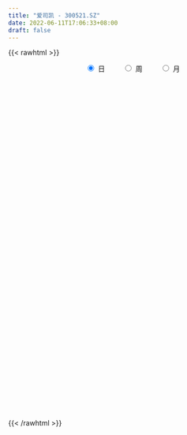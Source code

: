 ```yaml
---
title: "爱司凯 - 300521.SZ"
date: 2022-06-11T17:06:33+08:00
draft: false
---
```

{{< rawhtml >}}
    <div style="text-align: center">
        <label style="padding: 1rem;"><input style="margin-right: .5rem" type="radio" name="period" value="D" checked onclick="period_change(this)">日</label>
        <label style="padding: 1rem;"><input style="margin-right: .5rem" type="radio" name="period" value="W" onclick="period_change(this)">周</label>
        <label style="padding: 1rem;"><input style="margin-right: .5rem" type="radio" name="period" value="M" onclick="period_change(this)">月</label>
    </div>
    <div id="chart" style="height: 700px;"></div> 
    <script type="text/javascript">
        const D_v = [417.8,700.37,3335.8,2258.4,1666.4,2248.6,2439.8,10585.0,26556.4,34265.36,333149.91,94268.23,239332.31,176722.11,147510.76,120992.69,164063.65,136405.85,134455.77,164212.2,175704.89,127972.85,80582.12,65914.36,65199.12,59115.84,41189.96,172562.22,118408.6,92116.78,64319.36,80097.47,100448.12,75040.43,84118.99,44078.5,211487.24,164336.13,112632.64,75027.8,75855.22,101187.0,92939.57,73194.2,92105.4,74788.7,38304.89,57831.33,92367.93,81018.73,62556.4,51696.6,60478.4,82649.16,49508.94,52118.72,51979.8,35088.8,33635.01,18687.62,25431.29,40839.76,25955.6,19833.8,12737.0,12108.8,25575.4,28274.63,22718.81,30400.32,18786.0,21181.6,16769.4,20088.4,21724.42,41201.4,32199.83,20648.3,21942.4,20378.5,12234.5,20003.2,43372.6,27310.57,26050.57,30918.4,36786.6,20240.8,23662.21,22735.9,19324.0,19741.2,14494.2,13885.6,30161.6,49272.8,30614.41,23985.81,17022.8,16119.8,10287.8,8368.6,8250.0,8222.2,9428.4,7159.91,7633.8,6359.2,18470.1,16718.8,15055.81,21132.41,17667.0,28861.24,14831.0,19272.0,16578.74,11818.4,15522.8,9739.4,8296.8,9817.11,5511.2,7281.2,4304.2,5656.4,4706.01,15463.4,12035.2,7969.0,6876.8,6174.0,4244.2,5059.0,4870.84,5313.0,11684.2,8736.0,5224.6,11342.15,30706.09,35391.23,32843.1,17970.34,21853.6,15061.6,8757.08,6040.0,5848.0,14437.0,16264.48,5787.6,8147.2,6261.4,22391.34,24806.64,13321.04,10868.8,10613.64,18109.73,11151.4,15014.2,15164.92,8843.04,5458.8,4210.0,5846.2,7936.0,5451.27,7689.28,5593.21,5169.03,6406.4,6957.8,4203.0,5041.6,11368.0,9603.2,8302.4,5611.03,5202.0,4422.0,7617.2,6450.0,9782.0,4766.0,4569.2,7109.0,6283.0,4253.2,4909.4,4163.0,5748.5,6065.7,4452.9,6103.0,4339.8,5735.6,2596.6,5530.2,11321.8,5788.61,5610.2,5355.0,4556.0,10832.0,23924.0,38273.24,20089.6,16056.0,21523.6,7659.6,5855.0,5467.54,7129.0,15751.1,7467.0,3633.2,5283.6,2935.0,2906.0,2911.64,5953.0,4939.76,5031.6,5036.6,4857.6,6125.81,9601.08,4683.01,3102.0,5904.0,3773.6,10486.68,5081.8,5267.0,5612.6,3642.8,6878.0,4316.4,5727.2,3343.85,1857.0,5714.0,6359.0,3278.4,3601.98,2974.2,7782.94,6917.6,4939.8,12463.44,15482.2,11132.0,5341.0,6413.8,11502.45,7684.0,5058.4,5723.8,4607.24,3979.2,7046.6,6429.6,7994.28,5856.6,11025.0,5811.0,6176.0,3679.8,20310.48,17398.2,65790.6,30138.8,26727.2,15985.0,11011.6,9985.6,29758.8,18054.8,10646.0,6465.0,8808.4,9198.0,6016.3,6528.0,10620.0,5431.0,6622.0,6371.4,12499.2,7991.0,7019.6,8059.8,35944.2,24933.2,17675.6,12030.0,34166.4,21477.0,19189.2,17376.6,20997.8,15391.4,11546.44,12794.2,16637.0,14998.4,10253.0,11783.8,24554.68,14787.0,10390.8,7932.2,11985.4,9384.8,9789.09,10833.44,14405.4,19332.8,12328.8,13215.72,13938.28,9634.64,17456.64,9381.8,9269.16,8208.2,12776.6,23894.69,15793.2,14318.2,17786.16,10769.89,11607.64,16806.24,18757.29,12591.2,8892.0,8176.0,6000.51,6006.0,9351.0,10515.64,19438.52,64182.0,31721.6,27049.84,14192.32,14274.8,16892.6,20249.4,22807.33,17497.91,19878.6,17632.0,12097.0,12631.0,11373.35,12513.0,17924.0,14277.2,19229.36,16491.0,17093.36,13947.0,28421.4,15168.0,20145.0,17666.0,18763.8,53003.12,29788.8,40861.17,66080.6,67632.84,107392.07,126567.32,70903.68,55442.13,50744.81,46061.18,37035.47,35714.8,54955.8,60117.96,36159.18,35014.65,28528.27,26087.67,35551.8,26724.0,15183.69,37863.96,38794.6,15934.8,39887.6,32738.8,19252.4,19270.96,24691.2,33218.8,18641.8,83257.2,47336.74,31532.34,30530.0,25934.0,31878.6,24276.28,13899.0,11974.6,18539.0,11820.6,13922.0,13314.6,9789.96,9269.2,15170.76,9421.0,11415.0,7676.68,9088.6,13138.8,11267.91,38249.2,93594.51,68124.8,93514.69,276847.39,182778.6,133998.76,135762.4,114963.4,116483.2,73604.1,49792.4,94030.6,94240.38,101891.78,78725.9,55249.2,66632.8,170741.17,168373.17,99949.6,127667.91,108397.47,65539.61,57514.8,38963.6,27134.96,43707.3,27975.8,32064.0,64705.0,39618.6,25497.4,26347.6,29170.6,23473.98,31519.0,58574.78,33041.6,18614.0,16172.0,24527.0,21421.0,19235.0,40762.2,43294.4,41950.4,25520.0,32888.8,43129.17,64482.38,38297.2,27754.6,33516.27,26407.87,26617.87,26511.0,25893.0,25447.0,23038.6,22468.0,21280.26,27221.8,18413.8,17235.0,19660.0,19491.6,18228.0,18981.65,22142.8,24067.0,21320.0,21484.4,20955.0,20561.8]
const D_histogram = [0.0,0.0663703704,0.1770916535,0.3170615288,0.4749618752,0.6436752353,0.8184273331,0.9967872425,1.1772738369,1.3603504548,1.4653442097,1.2732371374,1.1114035649,0.7772987242,0.4830628609,0.2581337344,0.1350726166,-0.0207428363,-0.1065479049,-0.119480221,-0.2874508723,-0.4793184269,-0.6258740185,-0.6825892855,-0.7320723479,-0.7746744098,-0.755357846,-0.5982436778,-0.5013939905,-0.4098750862,-0.3842730482,-0.3111079606,-0.2138103384,-0.148757931,0.0289443193,0.281911779,0.5241163198,0.4859456502,0.2595329225,0.098718813,0.1276246483,0.16833795,0.2369083673,0.2524341777,0.2831011969,0.0919001586,-0.0926182407,-0.0626767717,-0.0012128259,-0.0668002231,-0.0980259314,-0.1096831345,-0.1981970037,-0.1740762682,-0.1893542434,-0.2868063447,-0.4651010214,-0.6019730877,-0.6858280634,-0.7158159339,-0.6986266172,-0.6779797533,-0.6113068442,-0.5778761177,-0.5344456893,-0.4743190471,-0.3949494075,-0.3003973816,-0.2995186161,-0.2086588582,-0.1448221035,-0.0881756603,-0.0796477998,-0.0294312858,0.0041443877,0.0938052667,0.1135115613,0.093823515,-0.0046210947,-0.0796109074,-0.1057928665,-0.0391426031,0.0931373989,0.1170928439,0.1667182121,0.2275370325,0.2999611622,0.2934924005,0.2965957049,0.281885554,0.2082756828,0.1560158474,0.1246271693,0.1115105839,0.0630549589,0.1384356611,0.1639993789,0.0947217621,0.021107499,-0.0654539031,-0.0986457258,-0.1155670255,-0.1619831383,-0.1845166753,-0.1866502206,-0.1843946616,-0.1701515916,-0.1666227632,-0.1045206167,-0.0616917837,-0.0809108882,-0.057418272,-0.0191044335,0.0578047835,0.0998581881,0.1138034789,0.1027589658,0.0438490824,-0.0063357836,-0.0311759943,-0.0674753935,-0.069333574,-0.0672181775,-0.0855442677,-0.0810654907,-0.0808502074,-0.0780287979,-0.0282334371,-0.048544568,-0.0790746954,-0.0899785125,-0.0801461436,-0.072965734,-0.0504268573,-0.0263481261,-0.0305862101,0.0160040545,-0.0024764143,-0.0122661127,-0.0141529256,0.1000875394,0.2355869973,0.1553238309,0.1000316212,0.1153917245,0.0776024533,0.0325550005,0.0011999385,-0.0524790574,-0.1484873659,-0.2503392813,-0.3078243785,-0.3478260418,-0.3190965175,-0.3425165223,-0.3232241485,-0.3240220227,-0.3436516807,-0.3528508125,-0.3976218521,-0.3663471226,-0.2977855218,-0.1621817367,-0.1017006972,-0.0427424345,0.0020572843,0.0560511901,0.0669009145,0.0550928738,0.0270241075,0.031016556,0.045889896,0.0315991757,0.0086405824,0.0197235663,0.016417494,-0.0385293038,-0.0852228683,-0.066027398,-0.047871207,-0.00951108,0.0197397835,0.0965859583,0.1868900537,0.2664295768,0.3063654623,0.3403847868,0.3087861431,0.3033824655,0.2973964924,0.2708980398,0.2584796658,0.2530337466,0.2548576793,0.2184420703,0.1613842801,0.1137950826,0.1030939067,0.0960559537,0.0640224526,0.0848641022,0.0622560524,0.0281358926,-0.0172189166,-0.039118795,0.0002301517,0.1946062687,0.347243844,0.4043007766,0.4753946619,0.4234791067,0.3447213465,0.2575877474,0.1640795145,0.1508757499,0.1972880302,0.1550157334,0.1139035242,0.0326561615,-0.0236137291,-0.0503756399,-0.0692501571,-0.1145807487,-0.1425853827,-0.1547465289,-0.1687506107,-0.1789620149,-0.1462861016,-0.1104449405,-0.1029649387,-0.1070368318,-0.1446952337,-0.141750676,-0.0748976516,-0.0332250114,-0.0407144256,-0.0236490683,-0.0041593052,0.0190287058,0.0196632474,-0.0156143748,-0.0364164307,-0.0571828299,-0.0811751763,-0.1191484603,-0.1297991775,-0.1199177659,-0.1069845464,-0.0695982951,-0.0761224752,-0.0637046382,0.022621231,0.1009165419,0.106026412,0.1075133769,0.0796031622,0.1073011696,0.0781738909,0.0792341901,0.0370761711,0.0248384273,0.0006683881,0.011128232,0.0222980777,-0.0024613167,-0.0158899159,-0.0712542043,-0.1249493912,-0.1521626598,-0.1641950843,-0.1963399351,-0.2721434656,-0.401349873,-0.5040097138,-0.4552268382,-0.4266377683,-0.3888958947,-0.3535292832,-0.2166768593,-0.1364907157,-0.0912470626,-0.057943106,-0.0209729714,-0.0244384862,-0.0293983789,-0.0381587912,0.0150625751,0.0500636227,0.046168544,0.0588363907,0.0453494971,0.0186256699,0.0328268927,0.047609161,0.2029092325,0.2385684722,0.2612819346,0.2428243878,0.2723660927,0.2940855044,0.3097313832,0.3334460752,0.3589386355,0.3316987655,0.2848427131,0.2396240311,0.233631976,0.2188228444,0.1834486784,0.1863987805,0.2415082505,0.2467369229,0.2173121122,0.1710434285,0.1532672147,0.1309577017,0.1098687101,0.0916761778,0.040944109,0.0566223443,0.0338404357,0.0225311287,-0.0474162448,-0.0916297436,-0.074429326,-0.0654166083,-0.0899389181,-0.1378189044,-0.2275092666,-0.3764759041,-0.4550112416,-0.489353003,-0.5466863384,-0.5490848129,-0.532266566,-0.5017957944,-0.4268454505,-0.3786646338,-0.3444578664,-0.2919380764,-0.2274751203,-0.1941251038,-0.1528639388,-0.1307949722,-0.127357677,-0.208240404,-0.2574865794,-0.2550171985,-0.2298925483,-0.2181645371,-0.2009109542,-0.1442645263,-0.0879043,-0.0440502533,0.0242281985,0.074186602,0.1130652491,0.1375981249,0.1611123309,0.1836645466,0.2212437414,0.2504510938,0.2837963904,0.2796880039,0.2938019353,0.2783608014,0.2841370859,0.2729055035,0.2541713741,0.2407102092,0.2128421197,0.1545836477,0.1227365855,0.1107479471,0.1677417757,0.1376052989,0.2819524682,0.2957949431,0.2545195539,0.2102752799,0.1749447374,0.1134693149,0.0628215241,0.037426557,0.0456981065,0.0458154643,0.0196515287,0.0191850594,0.0194897512,0.0023484526,-0.041427025,-0.0937634966,-0.1217051445,-0.1013437961,-0.0681360506,-0.0456927105,-0.0055415997,0.035958122,0.0549858578,0.0658257422,0.0523082424,0.0349623977,0.0109412189,0.0669333256,0.1004272026,0.0725243855,0.0680635047,0.0215765708,0.0328228753,-0.0040102444,-0.0396824971,-0.0637322252,-0.1320598558,-0.1572486324,-0.2022213969,-0.189129208,-0.1635108172,-0.1233534103,-0.0631436672,-0.0303921303,-0.0299001945,-0.0208676423,-0.0266914128,-0.0082755265,-0.0094365844,0.0346501782,0.1615050433,0.2228147488,0.4441749229,0.6600614103,0.630590144,0.4665863801,0.3559821909,0.2672419268,0.1445560527,0.018182831,-0.0834966455,-0.1303546871,-0.1534999442,-0.1876609127,-0.1850263427,-0.2273303383,-0.2414583414,-0.1192107312,-0.042704866,0.0044086118,0.0880555937,0.055360188,0.0157872382,-0.0318015156,-0.0869526699,-0.1175892509,-0.1718298472,-0.199339368,-0.2056452328,-0.2718902758,-0.2752469947,-0.2830555866,-0.2594148609,-0.2722317066,-0.2523620863,-0.2163006962,-0.1300065416,-0.1006941506,-0.0681987985,-0.042914569,-0.0527338868,-0.0960458481,-0.1080831792,-0.1366550628,-0.2178154217,-0.2767702582,-0.3448891968,-0.2995232428,-0.2574747775,-0.2440119517,-0.2033051007,-0.1440018862,-0.1032649898,-0.0550054065,-0.0152842303,0.0266104735,0.0593143657,0.0933425267,0.1204605651,0.1415513461,0.1733905371,0.1524664708,0.1528276268,0.1451028612,0.1457859322,0.1590289087,0.1618567436,0.1691266049,0.1784140705,0.1919016851,0.1813503805,0.1648062025,0.1315957447,0.1149072648]
const D_fast = [0.0,0.082962963,0.2379571594,0.457192417,0.7338332322,1.0634654011,1.4428243322,1.8703810522,2.3451861058,2.8683503374,3.3396801447,3.4658823567,3.5818996755,3.4421195158,3.2686493677,3.1082536749,3.0189607113,2.8579595493,2.7455175045,2.7027151331,2.4628817638,2.1511846024,1.8481605061,1.6207979179,1.3882967684,1.1520261041,0.9825032064,0.9900564551,0.9615576448,0.9506077775,0.8801415535,0.875529651,0.9193746885,0.9472376133,1.1321759433,1.4556213478,1.8288549685,1.9121707115,1.7506412144,1.6145068082,1.6753188055,1.7581165948,1.8859141038,1.9645484587,2.0659907771,1.8977647784,1.690091819,1.704364095,1.7655248344,1.6832373814,1.6275051902,1.5884272035,1.4503640834,1.4309657519,1.3683492158,1.1991955283,0.9046255963,0.6172602581,0.3619482665,0.1530064125,-0.0044609251,-0.1533089995,-0.2394628015,-0.3505011044,-0.4406820984,-0.4991352179,-0.5185029301,-0.4990502496,-0.5730511381,-0.5343560948,-0.506724866,-0.4721223379,-0.4835064274,-0.4406477348,-0.4060359644,-0.2929237686,-0.2448395837,-0.2410717513,-0.3406716347,-0.4355641742,-0.48819435,-0.4313297373,-0.2757653856,-0.2225367295,-0.1312318084,-0.0135287299,0.1338856903,0.2007900288,0.2780422595,0.3338034971,0.3122625465,0.299006673,0.2987747873,0.3135358479,0.2808439626,0.39083358,0.4573971425,0.4117999663,0.3434625779,0.2405377,0.1826844459,0.1368713898,0.0499594924,-0.0187032134,-0.0674993138,-0.1113424203,-0.1396372482,-0.1777641105,-0.1417921182,-0.1143862311,-0.1538330577,-0.1446950095,-0.1111572793,-0.0197968665,0.0472210851,0.0896172456,0.104262474,0.0563148612,0.0045460494,-0.0280881599,-0.0812564075,-0.1004479815,-0.1151371294,-0.1548492866,-0.1706368822,-0.1906341508,-0.2073199407,-0.1645829392,-0.1970302122,-0.2473290134,-0.2807274586,-0.2909316256,-0.3019926495,-0.2920604871,-0.2745687874,-0.2864534239,-0.2358621457,-0.2549617181,-0.2678179447,-0.273242989,-0.1339806391,0.0604155681,0.0189833594,-0.011300945,0.0329070894,0.0145184315,-0.0223902711,-0.0534453484,-0.1202441088,-0.2533742588,-0.4178109944,-0.5522521863,-0.6792103601,-0.7302549651,-0.8393041004,-0.9008177638,-0.9826211437,-1.0881637218,-1.1855755568,-1.3297520594,-1.3900641105,-1.3959488901,-1.3008905392,-1.2658346741,-1.2175620199,-1.1722479801,-1.1042412768,-1.0766663237,-1.074701146,-1.0960138854,-1.084267298,-1.0579214839,-1.0643124104,-1.085110858,-1.0690969825,-1.0682986813,-1.1328778051,-1.2008770867,-1.1981884658,-1.1920000767,-1.1560177196,-1.1218319103,-1.0208392459,-0.8838126371,-0.7376657198,-0.6211384687,-0.5020229475,-0.4564250555,-0.3859831166,-0.3176199667,-0.2763939093,-0.2241923669,-0.1663798494,-0.100841497,-0.0826465884,-0.0993583086,-0.1184987354,-0.1034264347,-0.0864503992,-0.1024782871,-0.060420612,-0.0674646487,-0.0945508353,-0.1442103737,-0.1758899508,-0.1364834662,0.1065442179,0.3459927543,0.504124881,0.6940674318,0.7480216533,0.7554442297,0.7327075675,0.6802192132,0.7047343861,0.8004686739,0.7969503105,0.7843139824,0.71123066,0.6490573372,0.6097015163,0.5735144599,0.4995386811,0.4358877014,0.3850399229,0.3288481886,0.2738962806,0.2700006686,0.2782305945,0.2599693617,0.2291382606,0.1553060502,0.1228129389,0.1709415505,0.2043079378,0.1866399173,0.1977930075,0.2162429442,0.2441881317,0.2497384851,0.2105572693,0.1806511056,0.145588999,0.1013028585,0.0335424595,-0.0095580521,-0.029656082,-0.0434689991,-0.0234823216,-0.0490371204,-0.052545443,0.0394357339,0.1429601803,0.1745766534,0.2029419625,0.1949325384,0.2494558382,0.2398720322,0.2607408789,0.2278519027,0.2218237657,0.1978208235,0.2110627255,0.2278070905,0.202432367,0.1850312888,0.1118534493,0.0269209147,-0.0383330189,-0.0914142145,-0.1726440491,-0.316483446,-0.5460273216,-0.7746895909,-0.8397134248,-0.9177837969,-0.9772658971,-1.0302816063,-0.9475983973,-0.9015349327,-0.8791030452,-0.8602848651,-0.8285579733,-0.8381331097,-0.8504425971,-0.8687427072,-0.8117556971,-0.7642387439,-0.7565916866,-0.7292147421,-0.7313642616,-0.7534316712,-0.7310237253,-0.7043391667,-0.4983117871,-0.4030104294,-0.3149764833,-0.2727279331,-0.1750947051,-0.0798539173,0.0132248073,0.1203010182,0.2355282373,0.2912130587,0.3155676845,0.3302550103,0.3826709492,0.4225675287,0.4330555323,0.4826053296,0.5980918621,0.6650047653,0.6899079827,0.6864001561,0.706940746,0.7173706583,0.7237488443,0.7284753564,0.6879793148,0.7178131362,0.7034913366,0.6978148117,0.616013377,0.5488924423,0.5474855284,0.5401440941,0.4931370547,0.4108023423,0.2642346635,0.02114905,-0.1711390979,-0.3278191101,-0.5218240301,-0.6614937078,-0.7777421025,-0.8727202795,-0.9044812982,-0.9509666399,-1.0028743391,-1.0233390682,-1.0157448922,-1.0309261516,-1.0278809713,-1.0385107478,-1.0669128718,-1.1998556998,-1.31347352,-1.3747584388,-1.4071069256,-1.4499200487,-1.4828942044,-1.4623139081,-1.4279297568,-1.3950882734,-1.320752772,-1.2522477179,-1.1851027585,-1.1261703515,-1.0623780628,-0.9939097105,-0.9010195803,-0.8091994545,-0.7049050602,-0.6390914458,-0.5515270305,-0.4973779641,-0.4205674082,-0.3635726147,-0.3187639005,-0.2720475131,-0.2467050726,-0.2663176327,-0.2674805486,-0.2517822002,-0.1528529277,-0.1485880797,0.0662472066,0.1540384172,0.1763929165,0.1847174625,0.1931231043,0.1600150106,0.1250726008,0.1090342729,0.1287303491,0.1403015729,0.1190505195,0.1233803151,0.1285574447,0.1120032592,0.0578710254,-0.0179063204,-0.0762742544,-0.081248855,-0.0650751222,-0.0540549597,-0.0152892488,0.0352000033,0.0679742037,0.0952705235,0.0948300844,0.0862248391,0.064938965,0.1376644031,0.1962650808,0.1864933601,0.1990483554,0.1579555642,0.1774075875,0.1395719067,0.0939790297,0.0539962454,-0.0473463491,-0.1118472839,-0.2073753976,-0.2415655107,-0.2568248242,-0.2475057699,-0.2030819436,-0.1779284393,-0.184911552,-0.1810959104,-0.1935925341,-0.1772455295,-0.1807657335,-0.1280164263,0.0392146996,0.1562280923,0.4886319971,0.8695338372,0.9977101069,0.950352938,0.9287442965,0.9068145141,0.8202676531,0.6984401392,0.5758865013,0.4964397879,0.4349195448,0.3538433481,0.3102213324,0.2110847523,0.1365921638,0.2290370912,0.2948667399,0.3430823707,0.448743251,0.4298878923,0.394261752,0.3387226194,0.2618332975,0.2017994038,0.1046013457,0.0272569829,-0.0304601901,-0.1646778021,-0.2368462696,-0.3154187581,-0.3566317476,-0.4375065201,-0.4807274213,-0.4987412052,-0.444948686,-0.4408098327,-0.4253641803,-0.410808593,-0.4338113825,-0.5011348058,-0.5401929317,-0.602928581,-0.7385427953,-0.8666901964,-1.0210314342,-1.0505462909,-1.07286652,-1.1204066821,-1.1305261063,-1.1072233633,-1.0923027143,-1.0577944827,-1.021894364,-0.9733470419,-0.9258145582,-0.8684507655,-0.8112175859,-0.7547389684,-0.679552143,-0.6623595917,-0.623791529,-0.5952405793,-0.5581110252,-0.5051108215,-0.4618188008,-0.4122672882,-0.358376305,-0.2969132691,-0.2621269786,-0.237469606,-0.2377811276,-0.2257427913]
const D_slow = [0.0,0.0165925926,0.060865506,0.1401308882,0.258871357,0.4197901658,0.6243969991,0.8735938097,1.1679122689,1.5079998826,1.874335935,2.1926452194,2.4704961106,2.6648207917,2.7855865069,2.8501199405,2.8838880946,2.8787023856,2.8520654093,2.8221953541,2.750332636,2.6305030293,2.4740345247,2.3033872033,2.1203691163,1.9267005139,1.7378610524,1.5883001329,1.4629516353,1.3604828637,1.2644146017,1.1866376116,1.133185027,1.0959955442,1.103231624,1.1737095688,1.3047386487,1.4262250613,1.4911082919,1.5157879952,1.5476941572,1.5897786447,1.6490057365,1.712114281,1.7828895802,1.8058646199,1.7827100597,1.7670408668,1.7667376603,1.7500376045,1.7255311217,1.698110338,1.6485610871,1.6050420201,1.5577034592,1.486001873,1.3697266177,1.2192333458,1.0477763299,0.8688223464,0.6941656921,0.5246707538,0.3718440428,0.2273750133,0.093763591,-0.0248161708,-0.1235535227,-0.198652868,-0.2735325221,-0.3256972366,-0.3619027625,-0.3839466776,-0.4038586275,-0.411216449,-0.4101803521,-0.3867290354,-0.358351145,-0.3348952663,-0.33605054,-0.3559532668,-0.3824014834,-0.3921871342,-0.3689027845,-0.3396295735,-0.2979500205,-0.2410657624,-0.1660754718,-0.0927023717,-0.0185534455,0.051917943,0.1039868637,0.1429908256,0.1741476179,0.2020252639,0.2177890036,0.2523979189,0.2933977636,0.3170782042,0.3223550789,0.3059916031,0.2813301717,0.2524384153,0.2119426307,0.1658134619,0.1191509068,0.0730522414,0.0305143435,-0.0111413473,-0.0372715015,-0.0526944474,-0.0729221695,-0.0872767375,-0.0920528459,-0.07760165,-0.052637103,-0.0241862332,0.0015035082,0.0124657788,0.0108818329,0.0030878344,-0.013781014,-0.0311144075,-0.0479189519,-0.0693050188,-0.0895713915,-0.1097839434,-0.1292911428,-0.1363495021,-0.1484856441,-0.168254318,-0.1907489461,-0.210785482,-0.2290269155,-0.2416336298,-0.2482206613,-0.2558672139,-0.2518662002,-0.2524853038,-0.255551832,-0.2590900634,-0.2340681785,-0.1751714292,-0.1363404715,-0.1113325662,-0.0824846351,-0.0630840217,-0.0549452716,-0.054645287,-0.0677650513,-0.1048868928,-0.1674717132,-0.2444278078,-0.3313843182,-0.4111584476,-0.4967875782,-0.5775936153,-0.658599121,-0.7445120411,-0.8327247443,-0.9321302073,-1.0237169879,-1.0981633684,-1.1387088025,-1.1641339769,-1.1748195855,-1.1743052644,-1.1602924669,-1.1435672382,-1.1297940198,-1.1230379929,-1.1152838539,-1.1038113799,-1.095911586,-1.0937514404,-1.0888205488,-1.0847161753,-1.0943485013,-1.1156542184,-1.1321610679,-1.1441288696,-1.1465066396,-1.1415716938,-1.1174252042,-1.0707026908,-1.0040952966,-0.927503931,-0.8424077343,-0.7652111986,-0.6893655822,-0.6150164591,-0.5472919491,-0.4826720327,-0.419413596,-0.3556991762,-0.3010886586,-0.2607425886,-0.232293818,-0.2065203413,-0.1825063529,-0.1665007397,-0.1452847142,-0.1297207011,-0.1226867279,-0.1269914571,-0.1367711558,-0.1367136179,-0.0880620507,-0.0012510897,0.0998241044,0.2186727699,0.3245425466,0.4107228832,0.4751198201,0.5161396987,0.5538586362,0.6031806437,0.6419345771,0.6704104581,0.6785744985,0.6726710662,0.6600771563,0.642764617,0.6141194298,0.5784730841,0.5397864519,0.4975987992,0.4528582955,0.4162867701,0.388675535,0.3629343003,0.3361750924,0.3000012839,0.2645636149,0.245839202,0.2375329492,0.2273543428,0.2214420757,0.2204022494,0.2251594259,0.2300752377,0.226171644,0.2170675364,0.2027718289,0.1824780348,0.1526909198,0.1202411254,0.0902616839,0.0635155473,0.0461159735,0.0270853547,0.0111591952,0.0168145029,0.0420436384,0.0685502414,0.0954285856,0.1153293762,0.1421546686,0.1616981413,0.1815066888,0.1907757316,0.1969853384,0.1971524354,0.1999344934,0.2055090129,0.2048936837,0.2009212047,0.1831076536,0.1518703058,0.1138296409,0.0727808698,0.023695886,-0.0443399804,-0.1446774486,-0.2706798771,-0.3844865866,-0.4911460287,-0.5883700024,-0.6767523232,-0.730921538,-0.7650442169,-0.7878559826,-0.8023417591,-0.8075850019,-0.8136946235,-0.8210442182,-0.830583916,-0.8268182722,-0.8143023665,-0.8027602306,-0.7880511329,-0.7767137586,-0.7720573411,-0.763850618,-0.7519483277,-0.7012210196,-0.6415789016,-0.5762584179,-0.5155523209,-0.4474607978,-0.3739394217,-0.2965065759,-0.2131450571,-0.1234103982,-0.0404857068,0.0307249715,0.0906309792,0.1490389732,0.2037446843,0.2496068539,0.2962065491,0.3565836117,0.4182678424,0.4725958705,0.5153567276,0.5536735313,0.5864129567,0.6138801342,0.6367991786,0.6470352059,0.6611907919,0.6696509009,0.6752836831,0.6634296218,0.6405221859,0.6219148544,0.6055607024,0.5830759728,0.5486212467,0.4917439301,0.3976249541,0.2838721437,0.1615338929,0.0248623083,-0.1124088949,-0.2454755364,-0.370924485,-0.4776358477,-0.5723020061,-0.6584164727,-0.7314009918,-0.7882697719,-0.8368010478,-0.8750170325,-0.9077157756,-0.9395551948,-0.9916152958,-1.0559869407,-1.1197412403,-1.1772143774,-1.2317555116,-1.2819832502,-1.3180493818,-1.3400254568,-1.3510380201,-1.3449809705,-1.32643432,-1.2981680077,-1.2637684764,-1.2234903937,-1.1775742571,-1.1222633217,-1.0596505483,-0.9887014507,-0.9187794497,-0.8453289659,-0.7757387655,-0.704704494,-0.6364781182,-0.5729352746,-0.5127577223,-0.4595471924,-0.4209012805,-0.3902171341,-0.3625301473,-0.3205947034,-0.2861933787,-0.2157052616,-0.1417565258,-0.0781266374,-0.0255578174,0.0181783669,0.0465456957,0.0622510767,0.0716077159,0.0830322426,0.0944861086,0.0993989908,0.1041952557,0.1090676935,0.1096548066,0.0992980504,0.0758571762,0.0454308901,0.0200949411,0.0030609284,-0.0083622492,-0.0097476491,-0.0007581186,0.0129883458,0.0294447814,0.042521842,0.0512624414,0.0539977461,0.0707310775,0.0958378782,0.1139689746,0.1309848507,0.1363789934,0.1445847122,0.1435821511,0.1336615269,0.1177284706,0.0847135066,0.0454013485,-0.0051540007,-0.0524363027,-0.093314007,-0.1241523596,-0.1399382764,-0.147536309,-0.1550113576,-0.1602282681,-0.1669011213,-0.168970003,-0.1713291491,-0.1626666045,-0.1222903437,-0.0665866565,0.0444570742,0.2094724268,0.3671199628,0.4837665579,0.5727621056,0.6395725873,0.6757116005,0.6802573082,0.6593831468,0.626794475,0.588419489,0.5415042608,0.4952476751,0.4384150906,0.3780505052,0.3482478224,0.3375716059,0.3386737589,0.3606876573,0.3745277043,0.3784745138,0.3705241349,0.3487859675,0.3193886547,0.2764311929,0.2265963509,0.1751850427,0.1072124738,0.0384007251,-0.0323631716,-0.0972168868,-0.1652748134,-0.228365335,-0.282440509,-0.3149421444,-0.3401156821,-0.3571653817,-0.367894024,-0.3810774957,-0.4050889577,-0.4321097525,-0.4662735182,-0.5207273736,-0.5899199382,-0.6761422374,-0.7510230481,-0.8153917425,-0.8763947304,-0.9272210056,-0.9632214771,-0.9890377246,-1.0027890762,-1.0066101337,-0.9999575154,-0.9851289239,-0.9617932923,-0.931678151,-0.8962903145,-0.8529426802,-0.8148260625,-0.7766191558,-0.7403434405,-0.7038969574,-0.6641397302,-0.6236755443,-0.5813938931,-0.5367903755,-0.4888149542,-0.4434773591,-0.4022758085,-0.3693768723,-0.3406500561]
const D_data = [['2020-05-20', 10.38, 10.38, 10.38, 10.38],['2020-05-21', 11.42, 11.42, 11.42, 11.42],['2020-05-22', 12.56, 12.56, 12.56, 12.56],['2020-05-25', 13.82, 13.82, 13.82, 13.82],['2020-05-26', 15.2, 15.2, 15.2, 15.2],['2020-05-27', 16.72, 16.72, 16.72, 16.72],['2020-05-28', 18.39, 18.39, 18.39, 18.39],['2020-05-29', 20.23, 20.23, 20.23, 20.23],['2020-06-01', 22.25, 22.25, 22.25, 22.25],['2020-06-02', 24.48, 24.48, 24.48, 24.48],['2020-06-03', 24.2, 25.66, 23.03, 26.39],['2020-06-04', 25.74, 23.09, 23.09, 25.97],['2020-06-05', 22.21, 23.8, 21.47, 24.39],['2020-06-08', 22.95, 21.42, 21.42, 23.1],['2020-06-09', 20.82, 21.11, 20.23, 21.35],['2020-06-10', 20.88, 21.27, 20.55, 21.59],['2020-06-11', 20.82, 22.17, 20.64, 22.5],['2020-06-12', 21.3, 21.46, 20.0, 22.07],['2020-06-15', 21.46, 22.04, 21.22, 22.85],['2020-06-16', 21.52, 23.0, 21.11, 23.64],['2020-06-17', 22.6, 20.8, 20.7, 22.98],['2020-06-18', 20.61, 19.6, 19.5, 20.87],['2020-06-19', 19.75, 19.17, 19.11, 19.85],['2020-06-22', 19.4, 19.56, 19.18, 19.98],['2020-06-23', 19.57, 19.11, 19.11, 20.03],['2020-06-24', 19.0, 18.63, 18.62, 19.45],['2020-06-29', 18.63, 18.99, 18.5, 18.99],['2020-06-30', 19.2, 20.89, 18.9, 20.89],['2020-07-01', 21.0, 20.6, 20.19, 21.56],['2020-07-02', 20.43, 20.88, 20.1, 21.83],['2020-07-03', 20.23, 20.24, 19.91, 20.69],['2020-07-06', 20.25, 21.0, 20.25, 21.24],['2020-07-07', 21.58, 21.72, 20.7, 22.3],['2020-07-08', 21.49, 21.77, 21.06, 21.96],['2020-07-09', 22.6, 23.95, 21.66, 23.95],['2020-07-10', 26.0, 26.35, 25.32, 26.35],['2020-07-13', 28.99, 28.06, 26.35, 28.99],['2020-07-14', 29.0, 25.7, 25.25, 29.88],['2020-07-15', 24.8, 23.13, 23.13, 25.34],['2020-07-16', 22.98, 23.26, 22.19, 23.57],['2020-07-17', 22.99, 25.59, 22.73, 25.59],['2020-07-20', 26.09, 26.27, 24.9, 28.15],['2020-07-21', 26.07, 27.31, 25.1, 28.14],['2020-07-22', 26.71, 27.31, 25.7, 27.92],['2020-07-23', 26.38, 28.09, 25.8, 28.59],['2020-07-24', 27.6, 25.28, 25.28, 28.6],['2020-07-27', 24.7, 24.6, 24.32, 25.78],['2020-07-28', 25.29, 27.06, 24.99, 27.06],['2020-07-29', 27.5, 27.93, 26.65, 28.5],['2020-07-30', 28.02, 26.55, 26.34, 28.47],['2020-07-31', 26.21, 26.9, 26.2, 27.61],['2020-08-03', 26.62, 27.19, 26.62, 27.6],['2020-08-04', 26.6, 26.07, 25.61, 27.29],['2020-08-05', 26.04, 27.39, 26.04, 28.68],['2020-08-06', 27.16, 27.0, 26.5, 27.98],['2020-08-07', 27.12, 25.69, 25.6, 27.7],['2020-08-10', 24.8, 23.83, 23.16, 25.0],['2020-08-11', 24.49, 23.25, 23.19, 24.49],['2020-08-12', 23.33, 22.96, 22.16, 23.66],['2020-08-13', 23.03, 22.9, 22.8, 23.5],['2020-08-14', 22.95, 23.0, 22.6, 23.35],['2020-08-17', 23.06, 22.68, 21.88, 23.47],['2020-08-18', 22.51, 23.04, 22.4, 23.25],['2020-08-19', 23.18, 22.46, 22.22, 23.18],['2020-08-20', 22.46, 22.37, 22.01, 22.72],['2020-08-21', 22.33, 22.46, 22.33, 22.77],['2020-08-24', 22.64, 22.72, 21.66, 22.92],['2020-08-25', 22.72, 23.08, 22.6, 23.62],['2020-08-26', 23.05, 21.89, 21.79, 23.49],['2020-08-27', 21.7, 23.02, 21.7, 23.58],['2020-08-28', 22.93, 22.91, 22.41, 23.38],['2020-08-31', 23.38, 23.0, 22.82, 23.8],['2020-09-01', 23.25, 22.45, 22.32, 23.35],['2020-09-02', 22.2, 23.03, 22.2, 23.16],['2020-09-03', 23.13, 22.98, 22.5, 23.5],['2020-09-04', 22.7, 24.0, 22.3, 24.7],['2020-09-07', 24.05, 23.45, 23.33, 24.5],['2020-09-08', 23.4, 22.99, 22.8, 23.65],['2020-09-09', 22.71, 21.67, 21.5, 22.82],['2020-09-10', 21.94, 21.41, 21.27, 22.27],['2020-09-11', 21.07, 21.62, 21.01, 21.79],['2020-09-14', 21.72, 22.78, 21.62, 23.3],['2020-09-15', 23.43, 24.11, 22.62, 24.88],['2020-09-16', 24.12, 23.21, 23.02, 24.37],['2020-09-17', 23.69, 23.8, 23.22, 24.43],['2020-09-18', 23.8, 24.36, 23.55, 24.75],['2020-09-21', 24.29, 25.05, 24.0, 25.78],['2020-09-22', 24.63, 24.46, 24.18, 25.0],['2020-09-23', 24.97, 24.8, 24.35, 25.44],['2020-09-24', 25.0, 24.78, 24.58, 25.5],['2020-09-25', 24.89, 24.01, 24.01, 25.13],['2020-09-28', 24.18, 24.1, 23.46, 24.83],['2020-09-29', 24.33, 24.27, 23.84, 24.76],['2020-09-30', 24.52, 24.5, 24.0, 24.68],['2020-10-09', 24.5, 23.99, 23.71, 25.22],['2020-10-12', 23.9, 25.73, 23.9, 26.09],['2020-10-13', 26.0, 25.54, 25.4, 26.4],['2020-10-14', 25.41, 24.38, 24.32, 25.56],['2020-10-15', 24.5, 24.03, 23.9, 24.74],['2020-10-16', 23.77, 23.46, 23.03, 24.04],['2020-10-19', 23.64, 23.78, 23.34, 23.8],['2020-10-20', 23.75, 23.8, 23.15, 23.98],['2020-10-21', 23.78, 23.18, 23.16, 23.98],['2020-10-22', 23.2, 23.18, 22.6, 23.49],['2020-10-23', 22.91, 23.24, 22.8, 23.65],['2020-10-26', 23.2, 23.16, 22.5, 23.45],['2020-10-27', 22.75, 23.22, 22.6, 23.5],['2020-10-28', 22.9, 23.0, 22.73, 23.5],['2020-10-29', 22.61, 23.8, 22.61, 24.33],['2020-10-30', 23.45, 23.77, 23.01, 24.63],['2020-11-02', 23.86, 22.99, 22.86, 24.34],['2020-11-03', 23.08, 23.47, 22.0, 23.48],['2020-11-04', 23.51, 23.78, 23.3, 24.35],['2020-11-05', 23.79, 24.58, 23.5, 25.0],['2020-11-06', 24.59, 24.52, 24.02, 24.84],['2020-11-09', 24.79, 24.4, 24.1, 24.83],['2020-11-10', 24.41, 24.18, 23.9, 24.72],['2020-11-11', 24.14, 23.45, 23.3, 24.29],['2020-11-12', 24.5, 23.28, 23.21, 24.56],['2020-11-13', 23.25, 23.38, 22.8, 23.5],['2020-11-16', 23.2, 23.03, 22.8, 23.78],['2020-11-17', 23.06, 23.3, 22.89, 23.5],['2020-11-18', 23.23, 23.29, 23.0, 23.45],['2020-11-19', 23.3, 22.92, 22.9, 23.34],['2020-11-20', 23.25, 23.09, 22.93, 23.25],['2020-11-23', 23.29, 22.97, 22.7, 23.29],['2020-11-24', 22.82, 22.93, 22.82, 23.18],['2020-11-25', 23.0, 23.6, 22.87, 24.1],['2020-11-26', 23.7, 22.75, 22.68, 23.8],['2020-11-27', 22.59, 22.41, 22.16, 22.89],['2020-11-30', 22.15, 22.45, 22.15, 22.81],['2020-12-01', 22.44, 22.61, 22.3, 22.72],['2020-12-02', 22.61, 22.53, 22.33, 22.86],['2020-12-03', 22.57, 22.72, 22.4, 22.82],['2020-12-04', 22.85, 22.8, 22.52, 23.24],['2020-12-07', 22.61, 22.44, 22.4, 23.0],['2020-12-08', 23.5, 23.15, 22.88, 23.5],['2020-12-09', 23.06, 22.38, 22.38, 23.06],['2020-12-10', 22.31, 22.37, 22.26, 22.76],['2020-12-11', 22.27, 22.39, 21.64, 22.7],['2020-12-14', 22.44, 24.15, 22.11, 24.37],['2020-12-15', 24.38, 25.2, 23.94, 25.21],['2020-12-16', 25.03, 22.78, 22.69, 25.28],['2020-12-17', 22.53, 22.81, 22.53, 23.3],['2020-12-18', 23.75, 23.66, 22.98, 24.39],['2020-12-21', 23.35, 23.0, 22.89, 23.69],['2020-12-22', 23.08, 22.72, 22.68, 23.16],['2020-12-23', 22.6, 22.69, 22.54, 23.0],['2020-12-24', 22.59, 22.15, 22.15, 22.71],['2020-12-25', 22.02, 21.12, 21.1, 22.36],['2020-12-28', 20.8, 20.33, 19.56, 21.27],['2020-12-29', 20.13, 20.2, 20.13, 20.71],['2020-12-30', 20.1, 19.85, 19.85, 20.39],['2020-12-31', 19.83, 20.36, 19.8, 20.63],['2021-01-04', 20.05, 19.39, 19.09, 20.56],['2021-01-05', 19.22, 19.57, 17.46, 19.59],['2021-01-06', 19.59, 19.02, 18.94, 20.44],['2021-01-07', 18.87, 18.36, 18.2, 19.23],['2021-01-08', 18.17, 18.02, 17.76, 18.63],['2021-01-11', 17.9, 17.0, 16.63, 18.3],['2021-01-12', 17.07, 17.47, 16.56, 17.79],['2021-01-13', 17.47, 17.79, 16.81, 18.02],['2021-01-14', 17.79, 18.84, 17.63, 19.29],['2021-01-15', 18.66, 18.16, 18.11, 18.67],['2021-01-18', 18.18, 18.24, 18.03, 18.6],['2021-01-19', 18.24, 18.16, 18.03, 18.3],['2021-01-20', 18.21, 18.4, 17.95, 18.68],['2021-01-21', 18.4, 17.92, 17.9, 18.65],['2021-01-22', 17.54, 17.52, 17.35, 17.91],['2021-01-25', 17.58, 17.08, 16.84, 17.68],['2021-01-26', 17.25, 17.28, 16.82, 17.58],['2021-01-27', 17.0, 17.34, 16.6, 17.88],['2021-01-28', 17.14, 16.85, 16.8, 17.47],['2021-01-29', 17.15, 16.5, 16.36, 17.23],['2021-02-01', 16.33, 16.75, 16.33, 16.9],['2021-02-02', 16.7, 16.45, 16.3, 17.4],['2021-02-03', 16.44, 15.48, 15.46, 16.44],['2021-02-04', 15.68, 15.1, 14.68, 15.68],['2021-02-05', 14.95, 15.63, 14.69, 15.66],['2021-02-08', 15.08, 15.51, 15.08, 16.08],['2021-02-09', 15.38, 15.73, 15.31, 15.85],['2021-02-10', 15.8, 15.64, 15.61, 16.27],['2021-02-18', 15.7, 16.41, 15.7, 17.39],['2021-02-19', 16.24, 16.99, 16.22, 17.28],['2021-02-22', 17.0, 17.35, 16.99, 18.03],['2021-02-23', 17.79, 17.27, 17.04, 17.79],['2021-02-24', 17.32, 17.53, 17.22, 17.9],['2021-02-25', 17.63, 16.86, 16.86, 17.76],['2021-02-26', 16.86, 17.23, 16.71, 17.55],['2021-03-01', 17.4, 17.34, 17.12, 17.45],['2021-03-02', 17.34, 17.14, 16.9, 17.45],['2021-03-03', 17.08, 17.35, 16.95, 17.39],['2021-03-04', 17.3, 17.53, 17.29, 17.74],['2021-03-05', 17.4, 17.76, 17.21, 17.83],['2021-03-08', 17.9, 17.33, 17.22, 17.99],['2021-03-09', 17.31, 16.93, 16.65, 17.69],['2021-03-10', 17.05, 16.84, 16.73, 17.47],['2021-03-11', 16.8, 17.2, 16.71, 17.4],['2021-03-12', 17.13, 17.25, 16.97, 17.32],['2021-03-15', 16.9, 16.87, 16.75, 17.46],['2021-03-16', 17.03, 17.54, 16.42, 17.56],['2021-03-17', 17.37, 17.03, 16.91, 17.42],['2021-03-18', 17.0, 16.75, 16.6, 17.0],['2021-03-19', 16.75, 16.38, 16.27, 16.91],['2021-03-22', 16.85, 16.45, 16.05, 16.85],['2021-03-23', 16.18, 17.23, 16.18, 17.56],['2021-03-24', 17.08, 19.87, 16.75, 19.97],['2021-03-25', 19.87, 20.5, 18.69, 21.58],['2021-03-26', 20.19, 20.18, 19.77, 20.98],['2021-03-29', 20.03, 21.08, 20.03, 21.44],['2021-03-30', 21.16, 19.99, 18.5, 21.4],['2021-03-31', 19.99, 19.66, 19.58, 20.13],['2021-04-01', 20.08, 19.41, 19.28, 20.12],['2021-04-02', 19.68, 19.08, 18.96, 19.68],['2021-04-06', 19.01, 20.0, 18.97, 20.07],['2021-04-07', 20.0, 21.06, 19.68, 21.35],['2021-04-08', 21.03, 20.19, 20.01, 21.38],['2021-04-09', 20.13, 20.18, 19.9, 20.43],['2021-04-12', 20.18, 19.5, 19.38, 20.18],['2021-04-13', 19.49, 19.54, 19.3, 19.89],['2021-04-14', 19.74, 19.75, 19.5, 19.8],['2021-04-15', 19.75, 19.77, 19.45, 19.96],['2021-04-16', 19.98, 19.28, 19.28, 19.98],['2021-04-19', 19.17, 19.28, 19.11, 19.48],['2021-04-20', 19.11, 19.33, 19.11, 19.74],['2021-04-21', 19.18, 19.18, 18.91, 19.6],['2021-04-22', 19.4, 19.09, 19.02, 19.61],['2021-04-23', 19.22, 19.62, 19.05, 19.84],['2021-04-26', 19.5, 19.8, 19.41, 20.74],['2021-04-27', 19.7, 19.53, 19.33, 19.96],['2021-04-28', 19.31, 19.36, 19.23, 20.25],['2021-04-29', 19.23, 18.77, 18.66, 19.32],['2021-04-30', 18.77, 19.11, 18.61, 19.24],['2021-05-06', 19.12, 20.05, 19.05, 20.48],['2021-05-07', 19.98, 20.02, 19.9, 20.48],['2021-05-10', 20.03, 19.5, 19.34, 20.04],['2021-05-11', 19.33, 19.84, 19.33, 20.19],['2021-05-12', 19.98, 19.99, 19.56, 20.2],['2021-05-13', 19.99, 20.19, 19.79, 20.49],['2021-05-14', 20.26, 20.02, 19.96, 20.36],['2021-05-17', 19.91, 19.51, 19.39, 19.93],['2021-05-18', 19.4, 19.55, 19.18, 19.75],['2021-05-19', 19.51, 19.43, 19.39, 19.8],['2021-05-20', 19.5, 19.24, 19.0, 19.51],['2021-05-21', 19.14, 18.84, 18.77, 19.25],['2021-05-24', 19.1, 18.97, 18.81, 19.13],['2021-05-25', 18.95, 19.14, 18.73, 19.17],['2021-05-26', 19.14, 19.16, 19.13, 19.3],['2021-05-27', 19.16, 19.54, 19.06, 19.9],['2021-05-28', 19.31, 19.02, 19.02, 19.88],['2021-05-31', 19.11, 19.22, 18.95, 19.4],['2021-06-01', 19.25, 20.4, 19.22, 20.48],['2021-06-02', 20.03, 20.8, 20.03, 21.18],['2021-06-03', 20.74, 20.2, 20.1, 21.15],['2021-06-04', 20.0, 20.27, 19.92, 20.59],['2021-06-07', 20.53, 19.92, 19.83, 20.53],['2021-06-08', 19.81, 20.71, 19.81, 21.3],['2021-06-09', 20.8, 20.09, 20.0, 21.09],['2021-06-10', 20.11, 20.48, 19.9, 20.6],['2021-06-11', 20.0, 19.9, 19.81, 20.29],['2021-06-15', 19.73, 20.18, 19.51, 20.26],['2021-06-16', 20.0, 19.97, 19.83, 20.5],['2021-06-17', 19.71, 20.4, 19.71, 20.88],['2021-06-18', 20.25, 20.51, 20.08, 20.78],['2021-06-21', 20.4, 20.06, 20.0, 20.77],['2021-06-22', 20.1, 20.12, 19.89, 20.21],['2021-06-23', 20.12, 19.4, 19.33, 20.12],['2021-06-24', 19.38, 19.07, 19.0, 19.48],['2021-06-25', 19.25, 19.09, 18.77, 19.25],['2021-06-28', 18.87, 19.06, 18.87, 19.29],['2021-06-29', 18.9, 18.55, 17.79, 19.2],['2021-06-30', 18.33, 17.52, 17.5, 18.45],['2021-07-01', 17.45, 16.01, 14.2, 17.96],['2021-07-02', 15.3, 15.32, 15.09, 15.68],['2021-07-05', 15.5, 16.64, 15.4, 16.88],['2021-07-06', 16.8, 16.18, 16.05, 17.01],['2021-07-07', 16.11, 16.07, 16.01, 16.5],['2021-07-08', 16.44, 15.85, 15.63, 16.44],['2021-07-09', 15.85, 17.26, 15.84, 17.71],['2021-07-12', 17.3, 16.89, 16.6, 17.91],['2021-07-13', 17.06, 16.59, 16.4, 17.06],['2021-07-14', 16.45, 16.48, 16.43, 16.93],['2021-07-15', 16.69, 16.57, 16.03, 16.81],['2021-07-16', 16.27, 16.02, 16.01, 16.54],['2021-07-19', 15.9, 15.84, 15.52, 16.15],['2021-07-20', 15.9, 15.61, 15.45, 15.97],['2021-07-21', 15.63, 16.38, 15.51, 16.7],['2021-07-22', 16.58, 16.3, 16.24, 16.63],['2021-07-23', 16.17, 15.82, 15.6, 16.23],['2021-07-26', 15.92, 15.98, 15.71, 16.2],['2021-07-27', 15.75, 15.58, 15.26, 16.14],['2021-07-28', 15.45, 15.22, 14.25, 15.46],['2021-07-29', 15.16, 15.61, 15.16, 15.87],['2021-07-30', 15.45, 15.62, 15.44, 15.9],['2021-08-02', 15.62, 17.84, 15.61, 18.5],['2021-08-03', 17.2, 16.94, 16.79, 17.41],['2021-08-04', 16.79, 17.05, 16.45, 17.2],['2021-08-05', 17.2, 16.67, 16.5, 17.2],['2021-08-06', 17.25, 17.44, 17.25, 19.09],['2021-08-09', 17.02, 17.65, 16.83, 17.72],['2021-08-10', 17.58, 17.87, 17.29, 18.09],['2021-08-11', 18.15, 18.3, 17.73, 18.63],['2021-08-12', 18.3, 18.71, 18.3, 19.2],['2021-08-13', 18.73, 18.31, 18.16, 19.23],['2021-08-16', 18.07, 18.11, 18.07, 18.5],['2021-08-17', 18.11, 18.1, 17.9, 18.67],['2021-08-18', 18.12, 18.66, 18.12, 19.2],['2021-08-19', 18.75, 18.7, 18.41, 19.21],['2021-08-20', 18.7, 18.5, 18.21, 18.95],['2021-08-23', 18.95, 19.08, 18.5, 19.15],['2021-08-24', 19.48, 20.11, 19.44, 20.66],['2021-08-25', 20.0, 19.9, 19.66, 20.36],['2021-08-26', 20.3, 19.65, 19.5, 20.3],['2021-08-27', 19.75, 19.46, 19.26, 19.8],['2021-08-30', 19.46, 19.85, 19.2, 20.1],['2021-08-31', 19.67, 19.88, 19.6, 20.2],['2021-09-01', 20.18, 19.96, 19.56, 20.29],['2021-09-02', 20.01, 20.06, 19.93, 20.34],['2021-09-03', 20.0, 19.61, 19.52, 20.17],['2021-09-06', 19.61, 20.48, 19.59, 20.69],['2021-09-07', 20.31, 20.11, 19.91, 20.36],['2021-09-08', 20.03, 20.28, 20.0, 20.49],['2021-09-09', 20.24, 19.41, 19.3, 20.24],['2021-09-10', 19.54, 19.46, 19.43, 19.72],['2021-09-13', 19.46, 20.18, 19.22, 20.37],['2021-09-14', 19.95, 20.18, 19.71, 20.5],['2021-09-15', 20.1, 19.74, 19.66, 20.22],['2021-09-16', 19.6, 19.24, 19.23, 20.01],['2021-09-17', 19.11, 18.27, 17.93, 19.36],['2021-09-22', 18.17, 16.7, 16.39, 18.17],['2021-09-23', 16.9, 16.68, 16.46, 17.39],['2021-09-24', 16.97, 16.58, 16.55, 16.99],['2021-09-27', 16.58, 15.64, 15.2, 16.66],['2021-09-28', 15.69, 15.72, 15.06, 15.85],['2021-09-29', 15.7, 15.54, 15.45, 16.07],['2021-09-30', 15.51, 15.38, 15.24, 15.81],['2021-10-08', 15.11, 15.79, 14.65, 15.95],['2021-10-11', 15.84, 15.39, 15.22, 15.88],['2021-10-12', 15.39, 15.06, 14.84, 15.49],['2021-10-13', 15.1, 15.17, 14.52, 15.22],['2021-10-14', 15.1, 15.32, 14.85, 15.43],['2021-10-15', 15.32, 14.91, 14.91, 15.33],['2021-10-18', 14.95, 14.95, 14.66, 15.31],['2021-10-19', 15.0, 14.64, 14.63, 15.18],['2021-10-20', 13.99, 14.24, 13.99, 14.6],['2021-10-21', 13.62, 12.7, 12.46, 13.97],['2021-10-22', 12.18, 12.41, 12.18, 12.68],['2021-10-25', 12.25, 12.57, 12.2, 12.77],['2021-10-26', 13.03, 12.57, 12.33, 13.03],['2021-10-27', 12.55, 12.15, 12.12, 12.56],['2021-10-28', 12.32, 11.95, 11.95, 12.68],['2021-10-29', 11.71, 12.32, 11.51, 12.39],['2021-11-01', 12.31, 12.34, 12.0, 12.5],['2021-11-02', 12.43, 12.21, 12.11, 12.6],['2021-11-03', 12.48, 12.62, 12.25, 12.77],['2021-11-04', 12.64, 12.56, 12.42, 12.64],['2021-11-05', 12.84, 12.55, 12.46, 12.84],['2021-11-08', 12.36, 12.46, 12.36, 12.57],['2021-11-09', 12.5, 12.52, 12.42, 12.64],['2021-11-10', 12.51, 12.6, 12.35, 12.69],['2021-11-11', 12.58, 12.95, 12.57, 13.04],['2021-11-12', 12.99, 13.06, 12.75, 13.07],['2021-11-15', 13.13, 13.35, 13.09, 13.54],['2021-11-16', 13.25, 13.05, 13.02, 13.42],['2021-11-17', 13.08, 13.41, 13.0, 13.48],['2021-11-18', 13.45, 13.15, 13.13, 13.55],['2021-11-19', 13.05, 13.51, 13.05, 13.88],['2021-11-22', 13.62, 13.41, 13.31, 13.8],['2021-11-23', 13.41, 13.36, 13.28, 13.65],['2021-11-24', 13.48, 13.46, 13.31, 13.88],['2021-11-25', 13.5, 13.28, 13.21, 13.6],['2021-11-26', 12.51, 12.75, 12.25, 12.9],['2021-11-29', 12.52, 12.89, 12.51, 13.2],['2021-11-30', 13.0, 13.06, 12.94, 13.58],['2021-12-01', 13.15, 14.11, 12.92, 14.56],['2021-12-02', 14.31, 13.17, 13.13, 14.31],['2021-12-03', 13.98, 15.8, 13.98, 15.8],['2021-12-06', 15.79, 14.8, 14.73, 15.79],['2021-12-07', 14.48, 14.24, 14.0, 14.89],['2021-12-08', 14.15, 14.15, 13.72, 14.19],['2021-12-09', 14.0, 14.2, 13.9, 14.34],['2021-12-10', 14.05, 13.73, 13.65, 14.17],['2021-12-13', 13.73, 13.64, 13.38, 13.86],['2021-12-14', 13.67, 13.8, 13.61, 14.03],['2021-12-15', 13.65, 14.22, 13.54, 14.27],['2021-12-16', 14.65, 14.19, 14.19, 14.82],['2021-12-17', 13.99, 13.83, 13.72, 14.04],['2021-12-20', 13.83, 14.11, 13.8, 14.3],['2021-12-21', 14.0, 14.15, 13.83, 14.15],['2021-12-22', 14.14, 13.91, 13.81, 14.14],['2021-12-23', 13.95, 13.41, 13.31, 13.95],['2021-12-24', 13.28, 13.0, 12.98, 13.47],['2021-12-27', 13.04, 13.01, 12.75, 13.14],['2021-12-28', 13.05, 13.51, 13.0, 13.76],['2021-12-29', 13.51, 13.75, 13.31, 14.11],['2021-12-30', 13.7, 13.72, 13.61, 13.86],['2021-12-31', 13.83, 14.09, 13.55, 14.39],['2022-01-04', 14.09, 14.34, 14.07, 14.54],['2022-01-05', 14.29, 14.26, 14.06, 14.44],['2022-01-06', 14.11, 14.29, 14.09, 14.41],['2022-01-07', 14.29, 14.03, 13.99, 14.59],['2022-01-10', 13.81, 13.94, 13.78, 14.4],['2022-01-11', 13.86, 13.77, 13.64, 14.14],['2022-01-12', 13.75, 14.9, 13.75, 15.74],['2022-01-13', 15.21, 14.94, 14.73, 15.3],['2022-01-14', 14.94, 14.27, 14.21, 15.13],['2022-01-17', 14.01, 14.55, 14.01, 14.68],['2022-01-18', 14.33, 13.94, 13.9, 14.5],['2022-01-19', 13.94, 14.61, 13.92, 14.96],['2022-01-20', 14.54, 13.97, 13.8, 14.57],['2022-01-21', 13.9, 13.79, 13.65, 14.09],['2022-01-24', 13.7, 13.75, 13.45, 13.82],['2022-01-25', 13.7, 12.88, 12.86, 13.77],['2022-01-26', 13.05, 13.06, 12.83, 13.15],['2022-01-27', 13.06, 12.48, 12.4, 13.06],['2022-01-28', 12.61, 12.96, 12.57, 13.1],['2022-02-07', 13.3, 13.07, 12.85, 13.4],['2022-02-08', 13.07, 13.3, 12.97, 13.47],['2022-02-09', 13.41, 13.73, 13.21, 13.82],['2022-02-10', 13.9, 13.58, 13.47, 13.9],['2022-02-11', 13.68, 13.22, 13.16, 13.68],['2022-02-14', 13.21, 13.31, 13.03, 13.47],['2022-02-15', 13.3, 13.09, 12.95, 13.37],['2022-02-16', 13.22, 13.39, 13.06, 13.53],['2022-02-17', 13.3, 13.16, 13.1, 13.52],['2022-02-18', 13.36, 13.83, 13.36, 14.7],['2022-02-21', 14.18, 15.39, 13.91, 16.08],['2022-02-22', 15.0, 15.22, 14.8, 15.38],['2022-02-23', 15.08, 18.26, 14.88, 18.26],['2022-02-24', 19.0, 19.84, 18.67, 21.91],['2022-02-25', 19.0, 17.83, 17.56, 19.5],['2022-02-28', 16.68, 16.12, 15.9, 16.98],['2022-03-01', 16.15, 16.45, 15.86, 16.6],['2022-03-02', 16.1, 16.52, 16.0, 16.8],['2022-03-03', 16.16, 15.78, 15.65, 16.48],['2022-03-04', 15.54, 15.22, 15.13, 15.72],['2022-03-07', 15.38, 14.98, 14.86, 15.42],['2022-03-08', 15.08, 15.27, 14.57, 15.5],['2022-03-09', 14.98, 15.35, 13.97, 15.37],['2022-03-10', 15.5, 15.0, 14.92, 15.84],['2022-03-11', 14.55, 15.3, 14.33, 15.44],['2022-03-14', 14.99, 14.53, 14.5, 15.24],['2022-03-15', 14.45, 14.6, 14.32, 15.2],['2022-03-16', 15.31, 16.51, 15.0, 16.88],['2022-03-17', 16.18, 16.46, 16.02, 17.39],['2022-03-18', 16.0, 16.46, 15.72, 16.85],['2022-03-21', 16.44, 17.36, 16.25, 17.42],['2022-03-22', 17.36, 16.15, 16.04, 17.36],['2022-03-23', 15.96, 15.95, 15.66, 16.45],['2022-03-24', 15.56, 15.66, 15.26, 15.94],['2022-03-25', 15.5, 15.29, 15.25, 15.88],['2022-03-28', 15.11, 15.33, 14.88, 15.45],['2022-03-29', 15.49, 14.73, 14.56, 15.56],['2022-03-30', 14.77, 14.73, 14.6, 14.99],['2022-03-31', 14.69, 14.77, 14.32, 14.83],['2022-04-01', 14.79, 13.65, 13.6, 14.79],['2022-04-06', 13.51, 14.04, 13.4, 14.1],['2022-04-07', 13.93, 13.73, 13.62, 14.11],['2022-04-08', 13.7, 13.94, 13.64, 14.02],['2022-04-11', 13.78, 13.28, 13.16, 13.99],['2022-04-12', 13.23, 13.47, 12.9, 13.5],['2022-04-13', 13.58, 13.6, 13.25, 13.93],['2022-04-14', 13.68, 14.38, 13.68, 14.63],['2022-04-15', 14.26, 13.84, 13.7, 14.33],['2022-04-18', 13.69, 13.93, 13.43, 13.93],['2022-04-19', 13.93, 13.9, 13.76, 14.15],['2022-04-20', 14.09, 13.41, 13.36, 14.15],['2022-04-21', 13.27, 12.73, 12.71, 13.44],['2022-04-22', 12.73, 12.83, 12.34, 12.85],['2022-04-25', 12.47, 12.35, 10.84, 12.47],['2022-04-26', 11.5, 11.18, 10.36, 11.69],['2022-04-27', 10.56, 10.8, 9.88, 11.0],['2022-04-28', 10.71, 10.0, 10.0, 10.71],['2022-04-29', 10.26, 11.0, 10.22, 11.0],['2022-05-05', 11.26, 10.86, 10.41, 11.26],['2022-05-06', 10.5, 10.33, 10.23, 10.63],['2022-05-09', 10.34, 10.51, 10.34, 10.7],['2022-05-10', 10.44, 10.74, 10.21, 10.76],['2022-05-11', 10.74, 10.54, 10.51, 10.98],['2022-05-12', 10.43, 10.67, 10.4, 10.81],['2022-05-13', 10.67, 10.63, 10.43, 10.96],['2022-05-16', 10.67, 10.74, 10.65, 10.84],['2022-05-17', 10.75, 10.72, 10.49, 10.84],['2022-05-18', 10.78, 10.84, 10.72, 11.03],['2022-05-19', 10.61, 10.87, 10.5, 10.93],['2022-05-20', 10.87, 10.9, 10.74, 11.01],['2022-05-23', 10.95, 11.18, 10.91, 11.18],['2022-05-24', 11.18, 10.56, 10.52, 11.25],['2022-05-25', 10.54, 10.78, 10.54, 10.92],['2022-05-26', 10.8, 10.67, 10.4, 10.82],['2022-05-27', 10.7, 10.77, 10.65, 10.96],['2022-05-30', 10.67, 10.99, 10.65, 11.0],['2022-05-31', 11.01, 10.94, 10.73, 11.01],['2022-06-01', 10.86, 11.07, 10.86, 11.22],['2022-06-02', 11.0, 11.2, 10.8, 11.22],['2022-06-06', 11.34, 11.39, 11.23, 11.56],['2022-06-07', 11.39, 11.18, 11.06, 11.49],['2022-06-08', 11.23, 11.11, 10.89, 11.35],['2022-06-09', 11.14, 10.83, 10.78, 11.25],['2022-06-10', 10.89, 10.95, 10.88, 11.24]]
const W_v = [107.0,209.0,936.19,222774.86,359831.69,314047.34,363559.61,212835.24,233117.5,174227.65,40081.14,94258.36,74960.13,95340.95,90573.51,83815.53,73948.47,113287.81,88758.6,107943.27,74440.98,36621.62,52233.67,38946.01,36310.45,24510.74,38768.1,45710.24,26691.65,3240.91,66544.49,70875.7,38044.66,88483.63,86287.19,108265.96,106172.29,104143.96,53009.28,63034.64,87052.56,44384.22,20200.46,19643.35,22580.22,21650.47,14291.4,18321.22,44229.22,65527.64,43390.8,77195.87,40907.82,31725.01,42614.83,45026.2,29776.0,54837.22,70067.74,207446.5,145273.71,117432.92,75256.65,91634.78,381327.3199999999,301036.21,150309.2,125277.47,87068.96,89142.78,62465.96,61753.18,50511.64,128702.64,129150.18,69695.32,65852.86,93092.88,67081.2,123289.7,86807.78,58878.42,28203.28,16958.6,74954.84,134356.63,94086.47,172241.67,129117.98,68282.1,102316.29,69087.06,63372.96,61483.93,273955.26,184792.83,109345.14,160975.41,69980.47,60899.39,54861.2,44899.81,58241.91,62257.2,91099.02,54873.12,84161.37,171585.34,146450.24,61396.48,63642.6,101989.2,48029.38,51490.26,36114.2,60822.01,99782.94,83273.94,66061.81,61659.92,235656.98,108254.79,64918.51,78773.67,56733.68,47047.14,55510.52,24862.9,57398.2,58114.09,41801.6,49179.3,52081.5,360270.88,328684.5,279888.48,241654.24,168693.99,122860.76,156672.5,106517.04,92487.88,94941.66,34089.89,89097.95,55821.83,68859.01,75414.87,43840.67,48060.62,42681.98,101791.39,147249.08,51816.7,54755.21,54432.24,61363.71,44598.62,30387.22,38826.1,44665.88,86812.24,90333.27,87142.27,124655.56,27434.4,176427.3,149009.9,76170.16,91513.48,61170.1,43530.54,49883.12,39891.39,43873.0,36020.6,323343.18,217213.95,101894.78,137221.7,92593.13,67334.0,81186.61,75302.72,160424.77,166802.14,144303.35,160577.38,424998.08,686422.59,227766.47,143719.9,112537.21,108278.18,70335.73,4453.97,19198.2,727572.21,745695.0599999999,682927.83,190229.32,488596.92,383783.51,639339.03,434214.8700000001,332079.28,296451.82,164822.52,111474.96,125755.16,120965.22,107403.53,147655.34,122749.51,48121.0,30161.6,137015.62,44557.0,56341.81,97547.46,72931.34,35210.51,45830.01,27224.84,42299.95,138764.36,50143.68,36460.68,82001.46,68283.29,28902.27,31815.72,38518.2,15235.03,14067.2,32509.2,25139.8,23227.9,33605.81,97674.84,56561.74,33980.3,19989.24,25991.37,27063.69,15568.48,25716.8,23001.05,24555.12,49358.44,36382.45,22062.64,36862.88,137317.88,93468.2,53172.2,35217.3,41941.0,124749.4,94432.0,66229.04,69448.48,56398.13,68450.24,57092.4,54006.09,56969.93,18757.29,41665.71,135208.76,92658.96,89912.84,68718.55,95182.12,124745.92,311755.48,349719.12,223983.21,151906.39,147664.65,95953.36,213986.88,126517.88,69570.8,55065.92,79421.19,714859.99,574811.8600000001,418681.0600000001,560945.9400000001,398083.39,195587.06,91463.6,175779.96,99969.0,184415.8,107611.55,152593.81,123357.6,103810.86,78844.05,108388.2]
const W_histogram = [0.0,0.8404786325,2.6742339299,5.3767766395,6.7047353706,7.56550691,8.0040796347,6.9989237522,6.5276807918,5.0664821868,3.5757070197,2.1714926898,0.6604513903,-0.100194281,-0.6382215079,-1.1576665811,-1.441590297,-1.4352799183,-1.5332099561,-1.4804403101,-1.9529147632,-2.4356508689,-3.1690157454,-3.6168569844,-3.8367866432,-3.9669821634,-4.4271187269,-4.6654513638,-4.603149968,-4.3905019584,-4.0177515748,-3.5467387512,-2.9433142699,-2.212259573,-1.6425352218,-1.1400632237,-0.3824828264,0.153451858,0.7007084327,0.8999442899,0.1180563492,-0.3056861286,-0.6632821325,-0.9725629898,-0.9223391452,-0.8623808646,-0.7981369764,-0.5795932146,-0.1110994766,0.2446922371,0.2630230773,-0.2380452225,-0.6632437726,-1.2404491796,-1.5014054973,-1.7353033527,-1.8447658094,-1.6250610024,-1.2591844622,-0.7018520799,-0.2340158485,0.0343955193,0.2517306603,-0.7976610392,-1.0678760116,-1.3449367497,-1.4472402271,-1.5111198481,-1.4069153402,-1.3859624628,-1.2798361428,-1.0425608144,-0.8046217695,-0.4237435889,-0.1433057326,0.0987324561,0.3063421107,0.4029336204,0.489053271,0.6146724852,0.5298722477,0.4606507771,0.4656756973,0.5267610359,0.6294301723,0.7845317282,0.8674898035,0.9257071774,1.0455806205,1.095876284,1.1459290621,1.0642349767,1.0415821254,1.0356034003,1.1171626626,1.1574225991,1.1396068303,0.974598667,0.8501208297,0.6784149791,0.516471216,0.4298614913,0.3672267474,0.3858831534,0.3598218061,0.3834976828,0.3105118929,0.3019504972,0.1854726797,0.1168045516,0.0750543197,0.0592131987,0.055839629,0.0813898863,0.0929116686,0.0418562582,0.0313790591,0.0921237509,0.1513568036,0.2010869097,0.3119949312,0.3219822628,0.3172348237,0.3161794516,0.3046475267,0.2877356241,0.2574715716,0.2536616739,0.2698833626,0.2742206162,0.2645129761,0.2050649757,0.2057962118,0.3618019217,0.4287148613,0.4442358367,0.4627334311,0.5046849106,0.5094859616,0.5297940714,0.4630994701,0.4055789562,0.3035690221,0.1547170799,0.0407536285,-0.0677973085,-0.1307347746,-0.152550871,-0.1879448641,-0.2034002018,-0.1278652188,-0.1240501246,-0.1076690279,-0.0897687188,-0.0595246033,-0.0446914128,-0.0395550344,-0.0700316589,-0.0744856776,-0.0513769735,-0.0293175559,0.0414105733,0.0756617523,0.0921018768,0.084181284,0.0854659222,0.1267196223,0.0942090769,0.0897062032,0.0440773344,0.0004900335,-0.059955503,-0.1002205539,-0.1293267439,-0.1183475644,-0.0997802298,-0.0459320423,-0.0077883374,0.0319320066,0.0692092186,0.0734871226,0.0534990697,-0.0267212614,-0.0702284018,-0.0212750976,-0.056009608,0.0042547519,0.035378039,0.0899201097,0.1120423007,0.0594606294,0.0105401675,-0.0214196948,-0.0614464257,-0.1004619375,0.0797724743,0.6781688576,1.2440940308,1.3800022105,1.2393051173,1.0414690565,0.9530245496,1.222788308,1.2617142731,1.1797572648,1.1468086581,0.963086991,0.5978494715,0.2738330438,0.0551940408,-0.0452175097,-0.2876068776,-0.2788767867,-0.3097684943,-0.3095621207,-0.3529869998,-0.4219545234,-0.4825710946,-0.4858127049,-0.4377757192,-0.4797340863,-0.5205618448,-0.5822431244,-0.5841496022,-0.5982131875,-0.5105822519,-0.605786498,-0.6956213785,-0.8766279987,-0.9450248142,-0.9868783867,-1.031902552,-1.0646291782,-1.0293463118,-0.8654242412,-0.6983318053,-0.5179127455,-0.4037886238,-0.3592535029,-0.0618227228,0.0659606979,0.2209623449,0.2567594608,0.2945136385,0.2765990579,0.3147221472,0.3271786977,0.2468444162,0.198791309,0.2413222544,0.2344653492,0.2590194627,0.1718340119,-0.1311803823,-0.1888898145,-0.292331278,-0.3519774677,-0.3802446487,-0.2575839271,-0.1067942927,0.0105687519,0.1499438058,0.24377523,0.2844410789,0.2226333351,0.0674209344,-0.1070822158,-0.1815381899,-0.2712944511,-0.4687017448,-0.5683653676,-0.5798235473,-0.5162051263,-0.4115176532,-0.3628582255,-0.1078945723,-0.0634895685,-0.0147573947,-0.0251844478,0.0504425601,0.1025368114,0.1560619169,0.1613735652,0.1134835217,0.1040607654,0.1413415228,0.4219605532,0.4175922944,0.4055462535,0.4573181558,0.3966384628,0.2377588967,0.1482844726,0.0817753849,-0.0251134153,-0.2039813953,-0.3440945707,-0.3898846262,-0.3751802912,-0.3480020233,-0.277899007,-0.2273291293]
const W_fast = [0.0,1.0505982906,3.5529120705,7.59964894,10.6037915137,13.3559397806,15.7955324139,16.5401074695,17.7007847071,17.5062066488,16.9093582367,16.0480170792,14.7020886273,13.9163943857,13.2188117818,12.4099500633,11.7656287731,11.4131191723,10.9318866455,10.614546214,9.6538430701,8.5621942471,7.0365754343,5.6845199492,4.5053936295,3.3834525685,1.8165363233,0.4118408455,-0.6766452507,-1.5616227307,-2.1933102409,-2.608982105,-2.7413861912,-2.5633963875,-2.4043058418,-2.1868496497,-1.5248899589,-0.95059231,-0.2281586271,0.1960633026,-0.5563105509,-1.0564745608,-1.5798910978,-2.1323127026,-2.3126736443,-2.4683105798,-2.6036009358,-2.5299554775,-2.0892366088,-1.6722718357,-1.5881852262,-2.1487648316,-2.7397743249,-3.6270920268,-4.2633997189,-4.9311234124,-5.5017773215,-5.6883377651,-5.6372573404,-5.2553879781,-4.8460557088,-4.5690454612,-4.2887776551,-5.5375846144,-6.0747685898,-6.6880635153,-7.1521770494,-7.5938366325,-7.8413609596,-8.1668986979,-8.3807314136,-8.4040962888,-8.3673126862,-8.0923704029,-7.8477589798,-7.581037677,-7.2968424947,-7.0995175799,-6.8911346115,-6.6118472761,-6.5641794517,-6.518238228,-6.3967943835,-6.2040187858,-5.9439921064,-5.5927576184,-5.2929270923,-5.003282924,-4.6220143258,-4.2977495914,-3.9612145476,-3.7768498889,-3.5391072088,-3.2861850839,-2.925335156,-2.5957195696,-2.3286336308,-2.2499921274,-2.1619397572,-2.1640418631,-2.1968678223,-2.1760121741,-2.1468402312,-2.0317130368,-1.9678189326,-1.8482686351,-1.8436264518,-1.7767002233,-1.8468098708,-1.886276861,-1.909263513,-1.9103013343,-1.8997149967,-1.8538172679,-1.8190675685,-1.8596589143,-1.8622913486,-1.7785157191,-1.6814434655,-1.5814416319,-1.3925348776,-1.3020519804,-1.2274907135,-1.1495012228,-1.0848712659,-1.0298492626,-0.9957454222,-0.9361399014,-0.852447372,-0.7795549643,-0.7231343605,-0.7313161169,-0.6791358278,-0.4326796375,-0.2585879826,-0.132008048,0.0021729042,0.1702956114,0.3024681528,0.4552247803,0.5043050466,0.5481792718,0.5220615932,0.411888921,0.3081138766,0.1826136125,0.0869924528,0.0270386387,-0.0553415705,-0.1216469587,-0.0780782804,-0.1052757173,-0.1158118776,-0.1203537482,-0.1049907835,-0.1013304462,-0.1060828264,-0.1540673656,-0.1771428038,-0.1668783431,-0.1521483144,-0.0710675419,-0.0179009248,0.021564669,0.0346893972,0.0573405159,0.1302741215,0.1213158454,0.1392395225,0.1046299872,0.0611651948,-0.0142692174,-0.0795894069,-0.1410272829,-0.1596349945,-0.1660127173,-0.1236475404,-0.0874509198,-0.0397475742,0.0148319425,0.0374816272,0.0308683416,-0.0560323048,-0.1170965456,-0.0734620159,-0.1221989283,-0.0608708804,-0.0209030836,0.0561190146,0.1062517808,0.0685352668,0.0222498468,-0.0150649392,-0.0704532765,-0.1345842727,0.0655932577,0.8335318554,1.7104805362,2.1913892686,2.3605184548,2.4230496581,2.5728612886,3.1483221239,3.5026766574,3.7156589652,3.9694125231,4.0264626037,3.8106874521,3.5551292854,3.3502887926,3.2385728646,2.9242817773,2.8632926716,2.7549588404,2.6777746838,2.5461030548,2.3716469004,2.1903875555,2.0656927689,2.0042858248,1.8423939362,1.6714257164,1.4641836558,1.3162397774,1.1526228952,1.1126082678,0.8659573972,0.6022171721,0.2020535522,-0.1025994668,-0.391172636,-0.6941724393,-0.99305636,-1.2151100715,-1.2675440612,-1.2750345767,-1.2240937033,-1.2109167375,-1.2561949924,-0.974219893,-0.8299462978,-0.6197040646,-0.5197170834,-0.4083344961,-0.3570993123,-0.2402956861,-0.1460444612,-0.1646676387,-0.1630229187,-0.0601614096,-0.0084019776,0.0809070017,0.0366800538,-0.2991294359,-0.4040613218,-0.5805856047,-0.7282261614,-0.8515545045,-0.7932897648,-0.6691987035,-0.5491934709,-0.3723324656,-0.2175572339,-0.1057811153,-0.1119305253,-0.2502876924,-0.4515613966,-0.5714019182,-0.7289817921,-1.043564522,-1.2853194867,-1.4417335532,-1.5071664139,-1.5053583541,-1.5474134827,-1.3194234725,-1.2908908609,-1.2458480357,-1.2625712008,-1.1743335529,-1.0966050988,-1.004064514,-0.9584094744,-0.9779286375,-0.9613362024,-0.8887200643,-0.5026108956,-0.4025810808,-0.3132405584,-0.147139117,-0.1086591944,-0.2080990363,-0.2605023422,-0.3065675837,-0.4197347378,-0.6495980666,-0.8757348847,-1.0189960968,-1.0980868345,-1.1579090725,-1.1572808079,-1.1635432126]
const W_slow = [0.0,0.2101196581,0.8786781406,2.2228723005,3.8990561431,5.7904328706,7.7914527793,9.5411837173,11.1731039153,12.439724462,13.3336512169,13.8765243894,14.041637237,14.0165886667,13.8570332897,13.5676166444,13.2072190702,12.8483990906,12.4650966016,12.0949865241,11.6067578333,10.997845116,10.2055911797,9.3013769336,8.3421802728,7.3504347319,6.2436550502,5.0772922093,3.9265047173,2.8288792277,1.824441334,0.9377566462,0.2019280787,-0.3511368146,-0.76177062,-1.0467864259,-1.1424071325,-1.104044168,-0.9288670598,-0.7038809874,-0.6743669001,-0.7507884322,-0.9166089653,-1.1597497128,-1.3903344991,-1.6059297152,-1.8054639593,-1.950362263,-1.9781371321,-1.9169640729,-1.8512083035,-1.9107196092,-2.0765305523,-2.3866428472,-2.7619942215,-3.1958200597,-3.6570115121,-4.0632767627,-4.3780728782,-4.5535358982,-4.6120398603,-4.6034409805,-4.5405083154,-4.7399235752,-5.0068925781,-5.3431267656,-5.7049368223,-6.0827167844,-6.4344456194,-6.7809362351,-7.1008952708,-7.3615354744,-7.5626909168,-7.668626814,-7.7044532472,-7.6797701331,-7.6031846054,-7.5024512003,-7.3801878826,-7.2265197613,-7.0940516993,-6.9788890051,-6.8624700808,-6.7307798218,-6.5734222787,-6.3772893466,-6.1604168958,-5.9289901014,-5.6675949463,-5.3936258753,-5.1071436098,-4.8410848656,-4.5806893342,-4.3217884842,-4.0424978185,-3.7531421687,-3.4682404612,-3.2245907944,-3.012060587,-2.8424568422,-2.7133390382,-2.6058736654,-2.5140669786,-2.4175961902,-2.3276407387,-2.231766318,-2.1541383447,-2.0786507205,-2.0322825505,-2.0030814126,-1.9843178327,-1.969514533,-1.9555546258,-1.9352071542,-1.911979237,-1.9015151725,-1.8936704077,-1.87063947,-1.8328002691,-1.7825285417,-1.7045298089,-1.6240342432,-1.5447255372,-1.4656806743,-1.3895187927,-1.3175848866,-1.2532169937,-1.1898015753,-1.1223307346,-1.0537755806,-0.9876473365,-0.9363810926,-0.8849320397,-0.7944815592,-0.6873028439,-0.5762438847,-0.4605605269,-0.3343892993,-0.2070178089,-0.074569291,0.0412055765,0.1426003155,0.2184925711,0.2571718411,0.2673602482,0.250410921,0.2177272274,0.1795895096,0.1326032936,0.0817532432,0.0497869384,0.0187744073,-0.0081428497,-0.0305850294,-0.0454661802,-0.0566390334,-0.066527792,-0.0840357067,-0.1026571261,-0.1155013695,-0.1228307585,-0.1124781152,-0.0935626771,-0.0705372079,-0.0494918869,-0.0281254063,0.0035544993,0.0271067685,0.0495333193,0.0605526529,0.0606751613,0.0456862855,0.020631147,-0.0117005389,-0.0412874301,-0.0662324875,-0.0777154981,-0.0796625824,-0.0716795808,-0.0543772761,-0.0360054955,-0.022630728,-0.0293110434,-0.0468681438,-0.0521869182,-0.0661893203,-0.0651256323,-0.0562811226,-0.0338010951,-0.0057905199,0.0090746374,0.0117096793,0.0063547556,-0.0090068508,-0.0341223352,-0.0141792166,0.1553629978,0.4663865055,0.8113870581,1.1212133374,1.3815806016,1.619836739,1.925533816,2.2409623842,2.5359017004,2.822603865,3.0633756127,3.2128379806,3.2812962416,3.2950947518,3.2837903743,3.2118886549,3.1421694583,3.0647273347,2.9873368045,2.8990900546,2.7936014237,2.6729586501,2.5515054739,2.442061544,2.3221280225,2.1919875613,2.0464267802,1.9003893796,1.7508360827,1.6231905197,1.4717438952,1.2978385506,1.0786815509,0.8424253474,0.5957057507,0.3377301127,0.0715728182,-0.1857637598,-0.4021198201,-0.5767027714,-0.7061809578,-0.8071281137,-0.8969414894,-0.9123971702,-0.8959069957,-0.8406664095,-0.7764765443,-0.7028481346,-0.6336983702,-0.5550178334,-0.4732231589,-0.4115120549,-0.3618142276,-0.301483664,-0.2428673267,-0.1781124611,-0.1351539581,-0.1679490537,-0.2151715073,-0.2882543268,-0.3762486937,-0.4713098559,-0.5357058377,-0.5624044108,-0.5597622228,-0.5222762714,-0.4613324639,-0.3902221942,-0.3345638604,-0.3177086268,-0.3444791808,-0.3898637282,-0.457687341,-0.5748627772,-0.7169541191,-0.8619100059,-0.9909612875,-1.0938407008,-1.1845552572,-1.2115289003,-1.2274012924,-1.2310906411,-1.237386753,-1.224776113,-1.1991419101,-1.1601264309,-1.1197830396,-1.0914121592,-1.0653969678,-1.0300615871,-0.9245714488,-0.8201733752,-0.7187868119,-0.6044572729,-0.5052976572,-0.445857933,-0.4087868149,-0.3883429686,-0.3946213225,-0.4456166713,-0.531640314,-0.6291114705,-0.7229065433,-0.8099070491,-0.8793818009,-0.9362140832]
const W_data = [['2016-07-08', 13.51, 21.57, 13.51, 21.57],['2016-07-15', 23.73, 34.74, 23.73, 34.74],['2016-07-22', 38.21, 55.94, 38.21, 55.94],['2016-07-29', 61.53, 82.6, 61.53, 87.98],['2016-08-05', 82.0, 81.6, 75.1, 88.6],['2016-08-12', 80.0, 88.11, 75.3, 91.0],['2016-08-19', 88.12, 93.57, 86.0, 99.97],['2016-08-26', 92.92, 81.2, 80.6, 95.54],['2016-09-02', 80.03, 90.8, 79.01, 93.0],['2016-09-09', 89.98, 79.49, 79.0, 90.19],['2016-09-14', 76.91, 76.42, 75.61, 78.5],['2016-09-23', 76.5, 73.9, 73.83, 82.88],['2016-09-30', 73.02, 67.78, 67.08, 73.02],['2016-10-14', 68.3, 73.25, 68.01, 75.8],['2016-10-21', 73.4, 74.21, 70.09, 75.5],['2016-10-28', 74.07, 72.81, 72.66, 76.5],['2016-11-04', 72.42, 74.45, 69.88, 75.3],['2016-11-11', 74.45, 78.04, 73.68, 79.98],['2016-11-18', 77.99, 77.1, 73.61, 80.7],['2016-11-25', 77.06, 79.41, 75.03, 83.74],['2016-12-02', 78.5, 72.0, 71.22, 79.22],['2016-12-09', 71.0, 69.13, 68.91, 73.32],['2016-12-16', 69.0, 61.95, 60.36, 69.78],['2016-12-23', 61.95, 60.99, 60.6, 65.0],['2016-12-30', 60.6, 60.3, 57.77, 60.93],['2017-01-06', 60.6, 58.46, 58.02, 62.12],['2017-01-13', 58.47, 50.32, 49.7, 58.89],['2017-01-20', 49.5, 48.36, 44.1, 50.05],['2017-01-26', 48.23, 48.57, 47.35, 49.87],['2017-02-03', 48.58, 48.07, 47.81, 48.68],['2017-02-10', 48.15, 48.62, 46.92, 50.4],['2017-02-17', 48.5, 49.3, 47.51, 53.9],['2017-02-24', 49.53, 51.35, 47.82, 51.98],['2017-03-03', 51.5, 54.49, 50.22, 58.19],['2017-03-10', 55.1, 54.37, 52.76, 56.21],['2017-03-17', 54.2, 55.19, 53.07, 58.57],['2017-03-24', 55.01, 61.04, 54.5, 61.78],['2017-03-31', 60.7, 61.52, 59.08, 63.5],['2017-04-07', 61.65, 64.8, 61.65, 67.48],['2017-04-14', 64.8, 62.99, 62.0, 67.3],['2017-04-21', 61.5, 49.42, 48.18, 63.78],['2017-04-28', 49.28, 50.46, 44.28, 53.68],['2017-05-05', 50.46, 48.66, 47.7, 51.88],['2017-05-12', 48.05, 46.65, 43.61, 48.4],['2017-05-19', 46.5, 49.51, 46.01, 50.36],['2017-05-26', 49.88, 49.0, 46.47, 51.2],['2017-06-02', 49.8, 48.48, 46.5, 50.38],['2017-06-09', 48.48, 50.36, 48.0, 50.89],['2017-06-16', 49.91, 54.8, 49.68, 55.45],['2017-06-23', 54.7, 55.4, 51.8, 61.02],['2017-06-30', 55.01, 52.12, 50.28, 56.47],['2017-07-07', 52.0, 44.04, 43.55, 52.55],['2017-07-14', 44.0, 41.83, 40.45, 44.0],['2017-07-21', 41.74, 36.12, 36.03, 41.74],['2017-07-28', 36.3, 36.34, 34.35, 37.4],['2017-08-04', 36.03, 33.61, 33.6, 37.24],['2017-08-11', 33.85, 32.31, 32.28, 34.18],['2017-08-18', 32.3, 34.79, 32.3, 35.47],['2017-08-25', 34.89, 36.45, 33.12, 36.45],['2017-09-01', 37.0, 39.93, 35.7, 42.8],['2017-09-08', 40.11, 40.56, 38.66, 40.67],['2017-09-15', 41.01, 39.32, 39.0, 42.45],['2017-09-22', 39.31, 39.46, 38.51, 41.98],['2017-09-29', 39.82, 20.44, 20.22, 40.98],['2017-10-13', 20.73, 25.18, 20.21, 26.43],['2017-10-20', 23.32, 21.9, 20.5, 23.81],['2017-10-27', 21.69, 21.15, 20.91, 22.61],['2017-11-03', 21.04, 19.15, 18.65, 21.06],['2017-11-10', 19.15, 19.3, 18.76, 19.47],['2017-11-17', 19.3, 16.53, 16.49, 19.45],['2017-11-24', 16.54, 15.88, 15.02, 16.9],['2017-12-01', 15.85, 16.49, 15.85, 16.66],['2017-12-08', 16.49, 15.98, 15.17, 16.55],['2017-12-15', 15.98, 17.87, 15.53, 17.98],['2017-12-22', 17.61, 17.08, 16.8, 18.2],['2017-12-29', 17.09, 16.9, 16.22, 17.21],['2018-01-05', 16.93, 16.76, 16.65, 17.46],['2018-01-12', 15.8, 15.4, 15.03, 16.07],['2018-01-19', 15.42, 15.06, 14.37, 15.8],['2018-01-26', 15.33, 15.53, 14.85, 16.68],['2018-02-02', 15.53, 12.44, 12.25, 15.65],['2018-02-09', 12.25, 11.61, 11.33, 12.56],['2018-02-14', 11.53, 11.75, 11.52, 12.06],['2018-02-23', 11.97, 12.06, 11.78, 12.12],['2018-03-02', 12.08, 12.54, 12.08, 13.0],['2018-03-09', 12.54, 13.54, 12.4, 14.3],['2018-03-16', 13.68, 13.05, 12.75, 14.28],['2018-03-23', 13.05, 12.98, 12.9, 15.11],['2018-03-30', 12.79, 14.2, 12.0, 14.26],['2018-04-04', 14.34, 13.86, 13.66, 14.6],['2018-04-13', 13.81, 14.28, 13.52, 14.69],['2018-04-20', 14.03, 12.72, 12.53, 14.25],['2018-04-27', 12.6, 13.35, 12.51, 14.0],['2018-05-04', 13.38, 13.68, 12.81, 14.54],['2018-05-11', 13.55, 15.25, 13.5, 16.5],['2018-05-18', 15.19, 15.42, 14.7, 15.98],['2018-05-25', 15.5, 15.16, 14.73, 15.58],['2018-06-01', 15.1, 13.19, 12.91, 15.7],['2018-06-08', 13.26, 13.2, 12.97, 13.87],['2018-06-15', 13.04, 12.0, 11.84, 13.29],['2018-06-22', 11.8, 11.3, 10.62, 11.88],['2018-06-29', 11.37, 11.57, 10.82, 11.58],['2018-07-06', 11.56, 11.42, 11.05, 12.08],['2018-07-13', 11.43, 12.27, 11.33, 12.29],['2018-07-20', 12.15, 11.65, 11.43, 12.63],['2018-07-27', 11.63, 12.24, 11.55, 12.36],['2018-08-03', 12.24, 10.86, 10.83, 12.59],['2018-08-10', 10.86, 11.39, 10.54, 11.8],['2018-08-17', 11.01, 9.6, 9.6, 11.25],['2018-08-24', 9.57, 9.53, 9.43, 9.85],['2018-08-31', 9.56, 9.36, 9.22, 9.91],['2018-09-07', 9.31, 9.3, 9.17, 10.53],['2018-09-14', 9.35, 9.17, 8.98, 9.38],['2018-09-21', 9.12, 9.37, 8.88, 9.37],['2018-09-28', 9.29, 9.09, 8.93, 9.36],['2018-10-12', 9.0, 7.98, 7.67, 9.29],['2018-10-19', 7.93, 8.08, 7.55, 8.78],['2018-10-26', 8.12, 8.89, 8.12, 9.05],['2018-11-02', 8.88, 9.03, 8.33, 9.09],['2018-11-09', 9.12, 9.09, 8.79, 9.24],['2018-11-16', 9.15, 10.25, 9.05, 11.44],['2018-11-23', 10.3, 9.33, 9.24, 10.44],['2018-11-30', 9.42, 9.19, 8.93, 9.61],['2018-12-07', 9.39, 9.26, 9.16, 9.59],['2018-12-14', 9.23, 9.14, 9.01, 9.55],['2018-12-21', 9.14, 9.04, 8.94, 9.32],['2018-12-28', 9.1, 8.78, 8.68, 9.28],['2019-01-04', 8.81, 9.05, 8.68, 9.1],['2019-01-11', 9.2, 9.38, 9.05, 9.47],['2019-01-18', 9.42, 9.35, 9.17, 9.73],['2019-01-25', 9.44, 9.23, 9.15, 9.5],['2019-02-01', 9.24, 8.47, 8.02, 9.3],['2019-02-15', 8.59, 9.1, 8.5, 9.48],['2019-02-22', 9.12, 11.58, 9.12, 12.35],['2019-03-01', 11.32, 11.28, 10.91, 12.34],['2019-03-08', 11.31, 11.12, 10.88, 12.21],['2019-03-15', 11.3, 11.54, 10.98, 13.1],['2019-03-22', 11.78, 12.33, 11.51, 12.69],['2019-03-29', 12.05, 12.36, 11.27, 12.46],['2019-04-04', 12.52, 13.02, 12.2, 13.66],['2019-04-12', 13.19, 12.2, 12.01, 13.19],['2019-04-19', 12.35, 12.34, 11.51, 12.62],['2019-04-26', 12.3, 11.66, 11.23, 12.69],['2019-04-30', 11.6, 10.61, 10.34, 11.68],['2019-05-10', 10.35, 10.45, 9.17, 10.49],['2019-05-17', 10.3, 9.94, 9.92, 10.58],['2019-05-24', 9.9, 10.0, 9.84, 11.07],['2019-05-31', 9.95, 10.2, 9.8, 10.59],['2019-06-06', 10.17, 9.76, 9.68, 10.36],['2019-06-14', 9.87, 9.73, 9.58, 10.28],['2019-06-21', 9.7, 10.91, 9.55, 10.91],['2019-06-28', 11.34, 10.13, 10.05, 11.49],['2019-07-05', 10.23, 10.25, 10.02, 11.47],['2019-07-12', 10.24, 10.28, 9.79, 10.33],['2019-07-19', 10.21, 10.5, 10.19, 10.79],['2019-07-26', 10.6, 10.38, 10.06, 10.7],['2019-08-02', 10.33, 10.27, 10.11, 10.74],['2019-08-09', 10.17, 9.7, 9.3, 10.38],['2019-08-16', 9.66, 9.86, 9.5, 9.95],['2019-08-23', 9.99, 10.19, 9.9, 10.45],['2019-08-30', 10.16, 10.25, 10.02, 10.47],['2019-09-06', 10.25, 11.1, 10.16, 11.35],['2019-09-12', 11.23, 10.96, 10.68, 11.28],['2019-09-20', 10.91, 10.93, 10.42, 11.14],['2019-09-27', 10.96, 10.71, 10.1, 11.46],['2019-09-30', 10.8, 10.87, 10.72, 11.1],['2019-10-11', 11.0, 11.57, 10.87, 12.05],['2019-10-18', 11.55, 10.76, 10.74, 11.78],['2019-10-25', 11.02, 11.09, 10.74, 11.24],['2019-11-01', 10.98, 10.5, 10.3, 11.35],['2019-11-08', 10.51, 10.31, 10.05, 10.72],['2019-11-15', 10.18, 9.8, 9.73, 10.24],['2019-11-22', 9.88, 9.72, 9.6, 10.26],['2019-11-29', 9.82, 9.58, 9.45, 9.82],['2019-12-06', 9.58, 9.93, 9.4, 9.94],['2019-12-13', 9.89, 10.01, 9.78, 10.08],['2019-12-20', 10.01, 10.58, 9.99, 12.33],['2019-12-27', 10.58, 10.6, 10.45, 10.97],['2020-01-03', 10.49, 10.83, 10.23, 11.03],['2020-01-10', 10.71, 11.04, 10.71, 11.29],['2020-01-17', 10.97, 10.79, 10.72, 11.22],['2020-01-23', 10.75, 10.49, 10.34, 10.97],['2020-02-07', 9.44, 9.47, 8.7, 9.52],['2020-02-14', 9.44, 9.55, 9.4, 9.85],['2020-02-21', 9.68, 10.68, 9.58, 10.97],['2020-02-28', 10.54, 9.63, 9.57, 10.97],['2020-03-06', 9.76, 10.86, 9.7, 11.1],['2020-03-13', 10.81, 10.75, 10.15, 11.26],['2020-03-20', 10.81, 11.32, 9.7, 12.12],['2020-03-27', 11.3, 11.2, 11.01, 13.09],['2020-04-03', 10.9, 10.25, 9.53, 10.96],['2020-04-10', 10.36, 10.05, 10.02, 10.69],['2020-04-17', 10.15, 10.04, 9.88, 10.3],['2020-04-24', 10.07, 9.71, 9.67, 10.34],['2020-04-30', 9.67, 9.44, 8.77, 9.76],['2020-05-22', 10.38, 12.56, 10.38, 12.56],['2020-05-29', 13.82, 20.23, 13.82, 20.23],['2020-06-05', 22.25, 23.8, 21.47, 26.39],['2020-06-12', 22.95, 21.46, 20.0, 23.1],['2020-06-19', 21.46, 19.17, 19.11, 23.64],['2020-06-24', 19.4, 18.63, 18.62, 20.03],['2020-07-03', 18.63, 20.24, 18.5, 21.83],['2020-07-10', 20.25, 26.35, 20.25, 26.35],['2020-07-17', 28.99, 25.59, 22.19, 29.88],['2020-07-24', 26.09, 25.28, 24.9, 28.6],['2020-07-31', 24.7, 26.9, 24.32, 28.5],['2020-08-07', 26.62, 25.69, 25.6, 28.68],['2020-08-14', 24.8, 23.0, 22.16, 25.0],['2020-08-21', 23.06, 22.46, 21.88, 23.47],['2020-08-28', 22.64, 22.91, 21.66, 23.62],['2020-09-04', 23.38, 24.0, 22.2, 24.7],['2020-09-11', 24.05, 21.62, 21.01, 24.5],['2020-09-18', 21.72, 24.36, 21.62, 24.88],['2020-09-25', 24.29, 24.01, 24.0, 25.78],['2020-09-30', 24.18, 24.5, 23.46, 24.83],['2020-10-09', 24.5, 23.99, 23.71, 25.22],['2020-10-16', 23.9, 23.46, 23.03, 26.4],['2020-10-23', 23.64, 23.24, 22.6, 23.98],['2020-10-30', 23.2, 23.77, 22.5, 24.63],['2020-11-06', 23.86, 24.52, 22.0, 25.0],['2020-11-13', 24.79, 23.38, 22.8, 24.83],['2020-11-20', 23.2, 23.09, 22.8, 23.78],['2020-11-27', 23.29, 22.41, 22.16, 24.1],['2020-12-04', 22.15, 22.8, 22.15, 23.24],['2020-12-11', 22.61, 22.39, 21.64, 23.5],['2020-12-18', 22.44, 23.66, 22.11, 25.28],['2020-12-25', 23.35, 21.12, 21.1, 23.69],['2020-12-31', 20.8, 20.36, 19.56, 21.27],['2021-01-08', 20.05, 18.02, 17.46, 20.56],['2021-01-15', 17.9, 18.16, 16.56, 19.29],['2021-01-22', 18.18, 17.52, 17.35, 18.68],['2021-01-29', 17.58, 16.5, 16.36, 17.88],['2021-02-05', 16.33, 15.63, 14.68, 17.4],['2021-02-10', 15.08, 15.64, 15.08, 16.27],['2021-02-19', 15.7, 16.99, 15.7, 17.39],['2021-02-26', 17.0, 17.23, 16.71, 18.03],['2021-03-05', 17.4, 17.76, 16.9, 17.83],['2021-03-12', 17.9, 17.25, 16.65, 17.99],['2021-03-19', 16.9, 16.38, 16.27, 17.56],['2021-03-26', 16.85, 20.18, 16.05, 21.58],['2021-04-02', 20.03, 19.08, 18.5, 21.44],['2021-04-09', 19.01, 20.18, 18.97, 21.38],['2021-04-16', 20.18, 19.28, 19.28, 20.18],['2021-04-23', 19.17, 19.62, 18.91, 19.84],['2021-04-30', 19.5, 19.11, 18.61, 20.74],['2021-05-07', 19.12, 20.02, 19.05, 20.48],['2021-05-14', 20.03, 20.02, 19.33, 20.49],['2021-05-21', 19.91, 18.84, 18.77, 19.93],['2021-05-28', 19.1, 19.02, 18.73, 19.9],['2021-06-04', 19.11, 20.27, 18.95, 21.18],['2021-06-11', 20.53, 19.9, 19.81, 21.3],['2021-06-18', 19.73, 20.51, 19.51, 20.88],['2021-06-25', 20.4, 19.09, 18.77, 20.77],['2021-07-02', 18.87, 15.32, 14.2, 19.29],['2021-07-09', 15.5, 17.26, 15.4, 17.71],['2021-07-16', 17.3, 16.02, 16.01, 17.91],['2021-07-23', 15.9, 15.82, 15.45, 16.7],['2021-07-30', 15.92, 15.62, 14.25, 16.2],['2021-08-06', 15.62, 17.44, 15.61, 19.09],['2021-08-13', 17.02, 18.31, 16.83, 19.23],['2021-08-20', 18.07, 18.5, 17.9, 19.21],['2021-08-27', 18.95, 19.46, 18.5, 20.66],['2021-09-03', 19.46, 19.61, 19.2, 20.34],['2021-09-10', 19.61, 19.46, 19.3, 20.69],['2021-09-17', 19.46, 18.27, 17.93, 20.5],['2021-09-24', 18.17, 16.58, 16.39, 18.17],['2021-09-30', 16.58, 15.38, 15.06, 16.66],['2021-10-08', 15.11, 15.79, 14.65, 15.95],['2021-10-15', 15.84, 14.91, 14.52, 15.88],['2021-10-22', 14.95, 12.41, 12.18, 15.31],['2021-10-29', 12.25, 12.32, 11.51, 13.03],['2021-11-05', 12.31, 12.55, 12.0, 12.84],['2021-11-12', 12.36, 13.06, 12.35, 13.07],['2021-11-19', 13.13, 13.51, 13.0, 13.88],['2021-11-26', 13.62, 12.75, 12.25, 13.88],['2021-12-03', 12.52, 15.8, 12.51, 15.8],['2021-12-10', 15.79, 13.73, 13.65, 15.79],['2021-12-17', 13.73, 13.83, 13.38, 14.82],['2021-12-24', 13.83, 13.0, 12.98, 14.3],['2021-12-31', 13.04, 14.09, 12.75, 14.39],['2022-01-07', 14.09, 14.03, 13.99, 14.59],['2022-01-14', 13.81, 14.27, 13.64, 15.74],['2022-01-21', 14.01, 13.79, 13.65, 14.96],['2022-01-28', 13.7, 12.96, 12.4, 13.82],['2022-02-11', 13.3, 13.22, 12.85, 13.9],['2022-02-18', 13.21, 13.83, 12.95, 14.7],['2022-02-25', 14.18, 17.83, 13.91, 21.91],['2022-03-04', 16.68, 15.22, 15.13, 16.98],['2022-03-11', 15.38, 15.3, 13.97, 15.84],['2022-03-18', 14.99, 16.46, 14.32, 17.39],['2022-03-25', 16.44, 15.29, 15.25, 17.42],['2022-04-01', 15.11, 13.65, 13.6, 15.56],['2022-04-08', 13.51, 13.94, 13.4, 14.11],['2022-04-15', 13.78, 13.84, 12.9, 14.63],['2022-04-22', 13.69, 12.83, 12.34, 14.15],['2022-04-29', 12.47, 11.0, 9.88, 12.47],['2022-05-06', 11.26, 10.33, 10.23, 11.26],['2022-05-13', 10.34, 10.63, 10.21, 10.98],['2022-05-20', 10.67, 10.9, 10.49, 11.03],['2022-05-27', 10.95, 10.77, 10.4, 11.25],['2022-06-02', 10.67, 11.2, 10.65, 11.22],['2022-06-10', 11.34, 10.95, 10.78, 11.56]]
const M_v = [224027.05,1371045.4300000002,495873.23,283236.91,419086.92,189897.04,135680.73,192607.31,479451.48,247480.7,91018.55,178816.23,203263.32,360317.58,465614.35,895671.8799999999,351622.8599999999,389146.12,400132.42,184696.7,560093.1900000001,303058.41,763606.77,257586.6699999999,319740.65,473966.63,237623.0399999999,284227.71,496203.1899999999,238065.01,224134.09,712990.29,848366.0600000002,484708.97,289193.66,236374.66,341596.19,186498.57,416377.74,477502.4400000001,210093.55,667289.0400000002,352205.3,483716.2399999999,1529910.0700000001,549028.8199999999,23652.17,2560176.6000000001,2064261.4299999997,719686.0600000001,525713.0000000001,268076.03,258396.12,288016.71,211002.74,100329.63,224887.55,118347.14,93781.25,181115.09,319728.1,376229.12,271546.59,288290.72,449209.4,1114378.8800000004,506028.9199999999,983345.86,1949405.5500000003,616333.3600000001,525093.4199999999,149512.65]
const M_histogram = [0.0,0.2597378917,-0.7971869839,-1.2711279322,-1.1777017016,-1.9931874422,-3.1370639126,-3.49940472,-2.8618240446,-2.9850049048,-3.0037783749,-2.567651331,-3.1397650379,-2.9384264966,-3.9166959137,-4.3315813901,-4.4644736334,-4.1769234053,-3.8611453759,-3.4294906604,-2.7594142448,-2.1212611929,-1.4615359108,-0.9650465997,-0.4377062336,-0.113595684,0.217650714,0.5310419334,0.8653808131,1.1391052917,1.3412999046,1.71921534,2.07185888,2.1940011515,2.2457818908,2.2673263675,2.2872347837,2.2692285673,2.2742842096,2.2206992756,2.1019419101,2.0618331119,1.9988616931,1.8711660812,1.7902093409,1.6665972965,2.24964342,2.5934446247,3.1047826384,3.0548148187,2.9933036163,2.7786460293,2.4352664428,1.9745168602,1.346897704,0.9374419898,0.7925446481,0.6290801194,0.5032329756,0.2909038537,0.0220735854,0.124988519,-0.1038164368,-0.4364086044,-0.5731157687,-0.560066223,-0.5904058013,-0.3712269589,-0.2941160841,-0.4638613349,-0.5416121297,-0.5519250765]
const M_fast = [0.0,0.3246723647,-0.9315492569,-1.7232721883,-1.924271383,-3.2380539843,-5.1661964327,-6.4033884202,-6.481263756,-7.3506958423,-8.1204139061,-8.3261996951,-9.6832546614,-10.2165227442,-12.1739661397,-13.6717469637,-14.9207576153,-15.6774382385,-16.3269465531,-16.7526645027,-16.7724416483,-16.6646038946,-16.3702625903,-16.1150349291,-15.6971211213,-15.4014094927,-15.0157504163,-14.5695987135,-14.0189146305,-13.460413829,-12.92289424,-12.1151749695,-11.2445667095,-10.5739241502,-9.9606979381,-9.3723218696,-8.7806047575,-8.231303832,-7.6576771373,-7.1560872525,-6.7493591404,-6.2740096606,-5.8372656561,-5.4971697477,-5.1305741528,-4.837536873,-3.6920798946,-2.6999175338,-1.4123838604,-0.6986479754,-0.0118332738,0.4681706466,0.7336076708,0.7664873033,0.4755925731,0.3004973563,0.3537361767,0.3475416778,0.3475027778,0.2078996194,-0.0554122525,0.0787498108,-0.1760092542,-0.6177035729,-0.8976896793,-1.0246566895,-1.202597718,-1.0762256154,-1.0726437616,-1.3583543461,-1.5715081733,-1.7198023892]
const M_slow = [0.0,0.0649344729,-0.134362273,-0.4521442561,-0.7465696815,-1.244866542,-2.0291325202,-2.9039837002,-3.6194397113,-4.3656909375,-5.1166355313,-5.758548364,-6.5434896235,-7.2780962476,-8.2572702261,-9.3401655736,-10.4562839819,-11.5005148332,-12.4658011772,-13.3231738423,-14.0130274035,-14.5433427017,-14.9087266794,-15.1499883294,-15.2594148877,-15.2878138087,-15.2334011303,-15.1006406469,-14.8842954436,-14.5995191207,-14.2641941446,-13.8343903095,-13.3164255895,-12.7679253017,-12.206479829,-11.6396482371,-11.0678395412,-10.5005323993,-9.9319613469,-9.376786528,-8.8513010505,-8.3358427725,-7.8361273492,-7.3683358289,-6.9207834937,-6.5041341696,-5.9417233146,-5.2933621584,-4.5171664988,-3.7534627941,-3.00513689,-2.3104753827,-1.701658772,-1.208029557,-0.8713051309,-0.6369446335,-0.4388084715,-0.2815384416,-0.1557301977,-0.0830042343,-0.0774858379,-0.0462387082,-0.0721928174,-0.1812949685,-0.3245739107,-0.4645904664,-0.6121919167,-0.7049986565,-0.7785276775,-0.8944930112,-1.0298960436,-1.1678773128]
const M_data = [['2016-07-29', 13.51, 82.6, 13.51, 87.98],['2016-08-31', 82.0, 86.67, 75.1, 99.97],['2016-09-30', 87.1, 67.78, 67.08, 93.0],['2016-10-31', 68.3, 70.06, 68.01, 76.5],['2016-11-30', 70.5, 75.07, 70.38, 83.74],['2016-12-30', 75.08, 60.3, 57.77, 76.49],['2017-01-26', 60.6, 48.57, 44.1, 62.12],['2017-02-28', 48.58, 51.26, 46.92, 53.9],['2017-03-31', 51.25, 61.52, 50.69, 63.5],['2017-04-28', 61.65, 50.46, 44.28, 67.48],['2017-05-31', 50.46, 48.3, 43.61, 51.88],['2017-06-30', 48.0, 52.12, 46.5, 61.02],['2017-07-31', 52.0, 35.94, 34.35, 52.55],['2017-08-31', 35.95, 41.2, 32.28, 42.8],['2017-09-29', 40.5, 20.44, 20.22, 42.45],['2017-10-31', 20.73, 19.15, 18.77, 26.43],['2017-11-30', 19.52, 16.25, 15.02, 19.52],['2017-12-29', 16.4, 16.9, 15.17, 18.2],['2018-01-31', 16.93, 13.95, 13.95, 17.46],['2018-02-28', 13.88, 12.66, 11.33, 13.88],['2018-03-30', 12.49, 14.2, 12.0, 15.11],['2018-04-27', 14.34, 13.35, 12.51, 14.69],['2018-05-31', 13.38, 13.6, 12.81, 16.5],['2018-06-29', 13.35, 11.57, 10.62, 13.91],['2018-07-31', 11.56, 12.0, 11.05, 12.63],['2018-08-31', 11.95, 9.36, 9.22, 12.08],['2018-09-28', 9.31, 9.09, 8.88, 10.53],['2018-10-31', 9.0, 8.75, 7.55, 9.29],['2018-11-30', 8.8, 9.19, 8.72, 11.44],['2018-12-28', 9.39, 8.78, 8.68, 9.59],['2019-01-31', 8.81, 8.11, 8.02, 9.73],['2019-02-28', 8.12, 11.11, 8.12, 12.35],['2019-03-29', 11.15, 12.36, 10.88, 13.1],['2019-04-30', 12.52, 10.61, 10.34, 13.66],['2019-05-31', 10.35, 10.2, 9.17, 11.07],['2019-06-28', 10.17, 10.13, 9.55, 11.49],['2019-07-31', 10.23, 10.43, 9.79, 11.47],['2019-08-30', 10.4, 10.25, 9.3, 10.63],['2019-09-30', 10.25, 10.87, 10.1, 11.46],['2019-10-31', 11.0, 10.43, 10.3, 12.05],['2019-11-29', 10.43, 9.58, 9.45, 10.72],['2019-12-31', 9.58, 10.58, 9.4, 12.33],['2020-01-23', 10.63, 10.49, 10.34, 11.29],['2020-02-28', 9.44, 9.63, 8.7, 10.97],['2020-03-31', 9.76, 10.1, 9.7, 13.09],['2020-04-30', 9.94, 9.44, 8.77, 10.69],['2020-05-29', 10.38, 20.23, 10.38, 20.23],['2020-06-30', 22.25, 20.89, 18.5, 26.39],['2020-07-31', 21.0, 26.9, 19.91, 29.88],['2020-08-31', 26.62, 23.0, 21.66, 28.68],['2020-09-30', 23.25, 24.5, 21.01, 25.78],['2020-10-30', 24.5, 23.77, 22.5, 26.4],['2020-11-30', 23.86, 22.45, 22.0, 25.0],['2020-12-31', 22.44, 20.36, 19.56, 25.28],['2021-01-29', 20.05, 16.5, 16.36, 20.56],['2021-02-26', 16.33, 17.23, 14.68, 18.03],['2021-03-31', 17.4, 19.66, 16.05, 21.58],['2021-04-30', 20.08, 19.11, 18.61, 21.38],['2021-05-31', 19.12, 19.22, 18.73, 20.49],['2021-06-30', 19.25, 17.52, 17.5, 21.3],['2021-07-30', 17.45, 15.62, 14.2, 17.96],['2021-08-31', 15.62, 19.88, 15.61, 20.66],['2021-09-30', 20.18, 15.38, 15.06, 20.69],['2021-10-29', 15.11, 12.32, 11.51, 15.95],['2021-11-30', 12.31, 13.06, 12.0, 13.88],['2021-12-31', 13.15, 14.09, 12.75, 15.8],['2022-01-28', 14.09, 12.96, 12.4, 15.74],['2022-02-28', 13.3, 16.12, 12.85, 21.91],['2022-03-31', 16.15, 14.77, 13.97, 17.42],['2022-04-29', 14.79, 11.0, 9.88, 14.79],['2022-05-31', 11.26, 10.94, 10.21, 11.26],['2022-06-30', 10.86, 10.95, 10.78, 11.56]]
        const D_a = [null,null,null,null,null,null,null,null,null,null,26.39,null,null,null,null,null,null,null,null,null,null,null,null,null,null,null,18.5,null,null,null,null,null,null,null,null,null,null,29.88,null,null,null,null,null,null,null,null,24.32,null,null,null,null,null,null,28.68,null,null,null,null,null,null,null,null,null,null,null,null,null,null,null,21.7,null,null,null,null,null,24.7,null,null,null,null,21.01,null,null,null,null,null,null,null,null,null,null,null,null,null,null,null,26.4,null,null,null,null,null,null,null,null,22.5,null,null,null,null,null,null,null,25.0,null,null,null,null,null,null,null,null,null,null,null,null,null,null,null,null,22.15,null,null,null,null,null,null,null,null,null,null,null,25.28,null,null,null,null,null,null,null,null,null,null,null,null,null,null,null,null,null,null,null,null,null,null,null,null,null,null,null,null,null,null,null,null,null,null,14.68,null,null,null,null,null,null,18.03,null,null,null,null,null,null,null,null,null,null,null,null,null,null,null,null,null,null,null,16.05,null,null,null,null,null,null,null,null,null,null,null,21.38,null,null,null,null,null,null,null,null,null,null,null,null,null,null,null,18.61,null,null,null,null,null,20.49,null,null,null,null,null,null,null,18.73,null,null,null,null,null,21.18,null,null,null,null,null,null,null,null,null,null,null,null,null,null,null,null,null,null,null,14.2,null,null,null,null,null,null,17.91,null,null,null,null,null,null,null,null,null,null,null,14.25,null,null,null,null,null,null,null,null,null,null,null,19.23,null,null,null,null,18.21,null,null,null,null,null,null,null,null,null,null,20.69,null,null,null,null,null,null,null,null,null,null,null,null,null,null,null,null,null,null,null,null,null,null,null,null,null,null,null,null,null,null,null,11.51,null,null,null,null,null,null,null,null,null,null,null,null,null,null,13.88,null,null,null,null,12.25,null,null,null,null,15.8,null,null,null,null,null,13.38,null,null,null,null,14.3,null,null,null,null,12.75,null,null,null,null,14.54,null,null,null,null,13.64,null,null,null,null,null,14.96,null,null,null,null,null,12.4,null,null,null,null,null,null,null,null,null,null,null,null,null,null,21.91,null,null,null,null,null,null,null,null,13.97,null,null,null,null,null,null,null,17.42,null,null,null,null,null,null,null,null,null,null,null,null,null,12.9,null,null,null,null,14.15,null,null,null,null,null,9.88,null,null,null,null,null,null,null,null,null,null,null,null,null,null,null,null,null,null,null,null,null,null,null,11.56,null,null,null,null]
const W_a = [null,null,null,null,null,null,99.97,null,null,null,null,null,67.08,null,null,null,null,null,null,83.74,null,null,null,null,null,null,null,44.1,null,null,null,null,null,null,null,null,null,null,67.48,null,null,null,null,null,null,null,null,null,null,null,null,null,null,null,null,null,null,null,null,null,null,null,null,null,null,null,null,null,null,null,15.02,null,null,null,null,null,17.46,null,null,null,null,11.33,null,null,null,null,null,15.11,null,null,null,null,null,null,null,null,null,null,null,null,null,null,null,null,null,null,null,null,null,null,null,null,null,null,null,null,7.55,null,null,null,11.44,null,null,null,null,null,null,null,null,null,null,8.02,null,null,null,null,null,null,null,13.66,null,null,null,null,9.17,null,null,null,null,null,null,11.49,null,null,null,null,null,9.3,null,null,null,null,null,null,null,null,12.05,null,null,null,null,null,null,null,9.4,null,null,null,null,null,null,null,null,null,null,null,null,null,null,13.09,null,null,null,null,8.77,null,null,null,null,null,null,null,null,29.88,null,null,null,null,null,null,null,21.01,null,null,null,null,26.4,null,null,null,null,null,null,null,null,null,null,null,null,null,null,null,14.68,null,null,null,null,null,null,null,21.44,null,null,null,null,null,null,null,null,null,null,null,null,14.2,null,null,null,null,null,null,null,null,null,20.69,null,null,null,null,null,null,11.51,null,null,null,null,null,null,null,null,null,null,null,null,null,null,null,21.91,null,null,null,null,null,null,null,null,9.88,null,null,null,null,null,null]
const M_a = [null,99.97,null,null,null,null,null,null,null,null,null,null,null,null,null,null,null,null,null,null,null,null,null,null,null,null,null,7.55,null,null,null,null,null,13.66,null,null,null,null,null,null,null,null,null,8.7,null,null,null,null,29.88,null,null,null,null,null,null,null,null,null,null,null,null,null,null,null,null,null,null,null,null,9.88,null,null]
        const D_b = [[{ coord: ['2020-06-03', 26.39] }, { coord: ['2020-12-16', 24.32] }],[{ coord: ['2021-02-04', 18.03] }, { coord: ['2021-04-08', 16.05] }],[{ coord: ['2021-04-08', 20.49] }, { coord: ['2021-06-02', 18.73] }],[{ coord: ['2021-07-01', 17.91] }, { coord: ['2021-08-13', 14.25] }],[{ coord: ['2021-08-13', 19.23] }, { coord: ['2021-10-29', 18.21] }],[{ coord: ['2021-10-29', 13.88] }, { coord: ['2022-01-27', 12.25] }],[{ coord: ['2022-02-24', 17.42] }, { coord: ['2022-04-19', 13.97] }]]
const W_b = [[{ coord: ['2016-08-19', 83.74] }, { coord: ['2017-04-07', 67.08] }],[{ coord: ['2017-11-24', 15.11] }, { coord: ['2018-03-23', 15.02] }],[{ coord: ['2018-10-19', 11.44] }, { coord: ['2020-04-30', 8.02] }],[{ coord: ['2020-07-17', 26.4] }, { coord: ['2021-04-02', 21.01] }],[{ coord: ['2021-07-02', 20.69] }, { coord: ['2022-02-25', 14.2] }]]
const M_b = [[{ coord: ['2016-08-31', 13.66] }, { coord: ['2020-07-31', 8.7] }]]
    </script>
{{< /rawhtml >}}